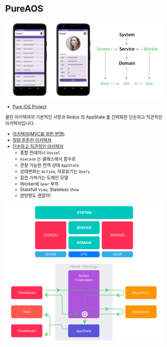 # PureAOS

![Architecture](asset-pure-android.jpg)

* [Pure iOS Project](https://github.com/kiroshin/PureIOS)

클린 아키텍처의 기본적인 사항과 Redux 의 AppState 를 간략화한 단순하고 직관적인 아키텍처입니다.

* [아키텍처(MVC를 위한 변명)](https://kiroshin.github.io/2024-07-15-architecture)
* [정말 튼튼한 아키텍처](https://kiroshin.github.io/2024-07-17-pure-simple)
* [단순하고 직관적인 아키텍처](https://kiroshin.github.io/2024-07-22-hello-pure)
  - 종합 컨테이너 `Vessel`
  - `Usecase` 는 클래스에서 함수로
  - 관찰 가능한 전역 상태 `AppState`
  - 상태변화는 `Action`, 자료읽기는 `Query`
  - 잠깐 거쳐가는 도메인 모델
  - Worker에 `Gear` 부착
  - Statefull `View`, Stateless `Show`
  - 양방향도 괜찮아!


<svg width="1600" height="589" viewBox="0 0 1600 589" fill="none" xmlns="http://www.w3.org/2000/svg">
<rect width="1600" height="589" fill="white"/>
<path d="M303 52C303 43.1634 310.163 36 319 36H1282C1290.84 36 1298 43.1634 1298 52V150C1298 158.837 1290.84 166 1282 166H319C310.163 166 303 158.837 303 150V52Z" fill="#00C7BE"/>
<path d="M744.057 94.8661C743.958 93.8635 743.531 93.0846 742.777 92.5295C742.023 91.9743 741 91.6967 739.707 91.6967C738.829 91.6967 738.087 91.821 737.482 92.0696C736.877 92.3099 736.413 92.6455 736.09 93.0763C735.775 93.5072 735.618 93.9961 735.618 94.543C735.601 94.9987 735.697 95.3964 735.904 95.7361C736.119 96.0759 736.413 96.37 736.786 96.6186C737.159 96.8589 737.59 97.0702 738.079 97.2525C738.568 97.4265 739.09 97.5756 739.645 97.6999L741.932 98.2468C743.042 98.4954 744.061 98.8268 744.989 99.2411C745.917 99.6554 746.721 100.165 747.401 100.77C748.08 101.375 748.606 102.087 748.979 102.908C749.36 103.728 749.555 104.668 749.563 105.729C749.555 107.287 749.157 108.637 748.37 109.781C747.591 110.916 746.464 111.799 744.989 112.428C743.523 113.05 741.754 113.36 739.682 113.36C737.627 113.36 735.837 113.046 734.313 112.416C732.796 111.786 731.612 110.854 730.758 109.619C729.913 108.376 729.47 106.839 729.428 105.008H734.636C734.694 105.862 734.938 106.574 735.369 107.146C735.808 107.709 736.393 108.136 737.122 108.426C737.859 108.708 738.692 108.849 739.62 108.849C740.531 108.849 741.323 108.716 741.994 108.451C742.673 108.186 743.2 107.817 743.572 107.345C743.945 106.873 744.132 106.33 744.132 105.717C744.132 105.145 743.962 104.664 743.622 104.275C743.291 103.885 742.802 103.554 742.155 103.281C741.517 103.007 740.734 102.759 739.806 102.535L737.035 101.839C734.889 101.317 733.194 100.501 731.951 99.3903C730.708 98.2799 730.091 96.7843 730.099 94.9034C730.091 93.3622 730.501 92.0157 731.33 90.864C732.167 89.7122 733.314 88.8132 734.773 88.1669C736.231 87.5206 737.888 87.1974 739.744 87.1974C741.633 87.1974 743.282 87.5206 744.691 88.1669C746.108 88.8132 747.21 89.7122 747.997 90.864C748.784 92.0157 749.19 93.3498 749.215 94.8661H744.057ZM751.692 87.5455H757.72L763.524 98.5078H763.773L769.577 87.5455H775.605L766.321 104.001V113H760.976V104.001L751.692 87.5455ZM792.353 94.8661C792.254 93.8635 791.827 93.0846 791.073 92.5295C790.319 91.9743 789.295 91.6967 788.003 91.6967C787.125 91.6967 786.383 91.821 785.778 92.0696C785.173 92.3099 784.709 92.6455 784.386 93.0763C784.071 93.5072 783.914 93.9961 783.914 94.543C783.897 94.9987 783.992 95.3964 784.2 95.7361C784.415 96.0759 784.709 96.37 785.082 96.6186C785.455 96.8589 785.886 97.0702 786.375 97.2525C786.864 97.4265 787.386 97.5756 787.941 97.6999L790.228 98.2468C791.338 98.4954 792.357 98.8268 793.285 99.2411C794.213 99.6554 795.017 100.165 795.696 100.77C796.376 101.375 796.902 102.087 797.275 102.908C797.656 103.728 797.851 104.668 797.859 105.729C797.851 107.287 797.453 108.637 796.666 109.781C795.887 110.916 794.76 111.799 793.285 112.428C791.819 113.05 790.05 113.36 787.978 113.36C785.923 113.36 784.133 113.046 782.609 112.416C781.092 111.786 779.907 110.854 779.054 109.619C778.209 108.376 777.766 106.839 777.724 105.008H782.932C782.99 105.862 783.234 106.574 783.665 107.146C784.104 107.709 784.688 108.136 785.418 108.426C786.155 108.708 786.988 108.849 787.916 108.849C788.827 108.849 789.619 108.716 790.29 108.451C790.969 108.186 791.495 107.817 791.868 107.345C792.241 106.873 792.428 106.33 792.428 105.717C792.428 105.145 792.258 104.664 791.918 104.275C791.587 103.885 791.098 103.554 790.451 103.281C789.813 103.007 789.03 102.759 788.102 102.535L785.331 101.839C783.185 101.317 781.49 100.501 780.247 99.3903C779.004 98.2799 778.387 96.7843 778.395 94.9034C778.387 93.3622 778.797 92.0157 779.626 90.864C780.463 89.7122 781.61 88.8132 783.069 88.1669C784.527 87.5206 786.184 87.1974 788.04 87.1974C789.929 87.1974 791.578 87.5206 792.987 88.1669C794.404 88.8132 795.506 89.7122 796.293 90.864C797.08 92.0157 797.486 93.3498 797.511 94.8661H792.353ZM800.51 91.9826V87.5455H821.415V91.9826H813.622V113H808.303V91.9826H800.51ZM824.858 113V87.5455H842.01V91.9826H830.24V98.0479H841.127V102.485H830.24V108.563H842.06V113H824.858ZM846.289 87.5455H852.926L859.936 104.648H860.234L867.244 87.5455H873.881V113H868.661V96.4322H868.449L861.862 112.876H858.307L851.72 96.37H851.509V113H846.289V87.5455Z" fill="white"/>
<path d="M642 205C642 196.163 649.163 189 658 189H943C951.837 189 959 196.163 959 205V303C959 311.837 951.837 319 943 319H658C649.163 319 642 311.837 642 303V205Z" fill="#00C7BE"/>
<path d="M741.826 247.866C741.726 246.864 741.299 246.085 740.545 245.529C739.791 244.974 738.768 244.697 737.475 244.697C736.597 244.697 735.856 244.821 735.251 245.07C734.646 245.31 734.182 245.645 733.859 246.076C733.544 246.507 733.386 246.996 733.386 247.543C733.37 247.999 733.465 248.396 733.672 248.736C733.888 249.076 734.182 249.37 734.555 249.619C734.928 249.859 735.358 250.07 735.847 250.252C736.336 250.426 736.858 250.576 737.413 250.7L739.7 251.247C740.811 251.495 741.83 251.827 742.758 252.241C743.686 252.655 744.49 253.165 745.169 253.77C745.848 254.375 746.375 255.087 746.748 255.908C747.129 256.728 747.323 257.668 747.332 258.729C747.323 260.287 746.926 261.637 746.138 262.781C745.36 263.916 744.233 264.799 742.758 265.428C741.291 266.05 739.522 266.36 737.451 266.36C735.396 266.36 733.606 266.046 732.081 265.416C730.565 264.786 729.38 263.854 728.527 262.619C727.681 261.376 727.238 259.839 727.197 258.008H732.404C732.462 258.862 732.707 259.574 733.138 260.146C733.577 260.709 734.161 261.136 734.89 261.426C735.628 261.708 736.46 261.849 737.388 261.849C738.3 261.849 739.091 261.716 739.762 261.451C740.442 261.186 740.968 260.817 741.341 260.345C741.714 259.873 741.9 259.33 741.9 258.717C741.9 258.145 741.73 257.664 741.391 257.275C741.059 256.885 740.57 256.554 739.924 256.281C739.286 256.007 738.503 255.759 737.575 255.535L734.803 254.839C732.657 254.317 730.963 253.501 729.72 252.39C728.477 251.28 727.86 249.784 727.868 247.903C727.86 246.362 728.27 245.016 729.098 243.864C729.935 242.712 731.083 241.813 732.541 241.167C734 240.521 735.657 240.197 737.513 240.197C739.402 240.197 741.051 240.521 742.46 241.167C743.876 241.813 744.978 242.712 745.766 243.864C746.553 245.016 746.959 246.35 746.984 247.866H741.826ZM750.952 266V240.545H768.104V244.983H756.333V251.048H767.221V255.485H756.333V261.563H768.153V266H750.952ZM772.382 266V240.545H782.425C784.347 240.545 785.988 240.889 787.347 241.577C788.714 242.257 789.754 243.222 790.466 244.473C791.187 245.716 791.548 247.178 791.548 248.86C791.548 250.551 791.183 252.005 790.454 253.223C789.725 254.433 788.668 255.361 787.285 256.007C785.909 256.653 784.244 256.977 782.288 256.977H775.564V252.651H781.418C782.446 252.651 783.299 252.51 783.979 252.229C784.658 251.947 785.163 251.524 785.495 250.961C785.835 250.397 786.004 249.697 786.004 248.86C786.004 248.015 785.835 247.303 785.495 246.723C785.163 246.143 784.654 245.703 783.966 245.405C783.287 245.099 782.429 244.945 781.393 244.945H777.764V266H772.382ZM786.129 254.416L792.455 266H786.514L780.324 254.416H786.129ZM799.266 240.545L805.418 259.885H805.655L811.819 240.545H817.785L809.01 266H802.075L793.288 240.545H799.266ZM826.231 240.545V266H820.849V240.545H826.231ZM853.118 249.457H847.674C847.574 248.753 847.371 248.127 847.065 247.58C846.758 247.025 846.365 246.553 845.884 246.163C845.404 245.774 844.848 245.476 844.219 245.268C843.597 245.061 842.922 244.958 842.193 244.958C840.875 244.958 839.728 245.285 838.75 245.94C837.772 246.586 837.014 247.531 836.475 248.773C835.937 250.008 835.668 251.508 835.668 253.273C835.668 255.087 835.937 256.612 836.475 257.847C837.022 259.081 837.785 260.013 838.762 260.643C839.74 261.273 840.871 261.588 842.155 261.588C842.876 261.588 843.543 261.492 844.157 261.302C844.778 261.111 845.329 260.834 845.81 260.469C846.29 260.096 846.688 259.645 847.003 259.114C847.326 258.584 847.55 257.979 847.674 257.3L853.118 257.325C852.977 258.493 852.625 259.62 852.061 260.705C851.506 261.782 850.756 262.748 849.812 263.601C848.875 264.446 847.757 265.118 846.456 265.615C845.163 266.104 843.701 266.348 842.068 266.348C839.798 266.348 837.768 265.834 835.978 264.807C834.197 263.779 832.788 262.292 831.752 260.345C830.725 258.398 830.211 256.04 830.211 253.273C830.211 250.497 830.733 248.135 831.777 246.188C832.821 244.241 834.238 242.758 836.028 241.739C837.818 240.711 839.831 240.197 842.068 240.197C843.543 240.197 844.911 240.405 846.17 240.819C847.438 241.233 848.561 241.838 849.538 242.634C850.516 243.421 851.311 244.386 851.925 245.529C852.546 246.673 852.944 247.982 853.118 249.457ZM856.977 266V240.545H874.129V244.983H862.359V251.048H873.247V255.485H862.359V261.563H874.179V266H856.977Z" fill="white"/>
<path d="M642 358C642 349.163 649.163 342 658 342H943C951.837 342 959 349.163 959 358V456C959 464.837 951.837 472 943 472H658C649.163 472 642 464.837 642 456V358Z" fill="#00C7BE"/>
<path d="M738.937 419H729.914V393.545H739.012C741.572 393.545 743.776 394.055 745.624 395.074C747.472 396.085 748.893 397.539 749.887 399.437C750.89 401.334 751.391 403.605 751.391 406.248C751.391 408.899 750.89 411.178 749.887 413.084C748.893 414.99 747.464 416.452 745.599 417.471C743.743 418.49 741.523 419 738.937 419ZM735.296 414.389H738.714C740.305 414.389 741.643 414.107 742.728 413.544C743.822 412.972 744.642 412.089 745.189 410.896C745.744 409.695 746.022 408.145 746.022 406.248C746.022 404.367 745.744 402.83 745.189 401.637C744.642 400.444 743.826 399.565 742.741 399.002C741.655 398.438 740.317 398.157 738.726 398.157H735.296V414.389ZM778.769 406.273C778.769 409.049 778.243 411.41 777.191 413.357C776.147 415.304 774.722 416.792 772.915 417.819C771.117 418.838 769.095 419.348 766.85 419.348C764.588 419.348 762.558 418.834 760.76 417.807C758.962 416.779 757.541 415.292 756.496 413.345C755.452 411.398 754.93 409.04 754.93 406.273C754.93 403.497 755.452 401.135 756.496 399.188C757.541 397.241 758.962 395.758 760.76 394.739C762.558 393.711 764.588 393.197 766.85 393.197C769.095 393.197 771.117 393.711 772.915 394.739C774.722 395.758 776.147 397.241 777.191 399.188C778.243 401.135 778.769 403.497 778.769 406.273ZM773.313 406.273C773.313 404.475 773.044 402.958 772.505 401.724C771.975 400.489 771.225 399.553 770.255 398.915C769.286 398.277 768.151 397.958 766.85 397.958C765.549 397.958 764.414 398.277 763.444 398.915C762.475 399.553 761.721 400.489 761.182 401.724C760.652 402.958 760.387 404.475 760.387 406.273C760.387 408.071 760.652 409.587 761.182 410.822C761.721 412.056 762.475 412.993 763.444 413.631C764.414 414.269 765.549 414.588 766.85 414.588C768.151 414.588 769.286 414.269 770.255 413.631C771.225 412.993 771.975 412.056 772.505 410.822C773.044 409.587 773.313 408.071 773.313 406.273ZM782.756 393.545H789.393L796.403 410.648H796.701L803.711 393.545H810.348V419H805.128V402.432H804.917L798.329 418.876H794.775L788.187 402.37H787.976V419H782.756V393.545ZM819.17 419H813.403L822.19 393.545H829.125L837.9 419H832.133L825.757 399.362H825.558L819.17 419ZM818.809 408.995H832.431V413.196H818.809V408.995ZM846.346 393.545V419H840.964V393.545H846.346ZM872.064 393.545V419H867.416L856.342 402.979H856.155V419H850.773V393.545H855.496L866.484 409.554H866.707V393.545H872.064Z" fill="white"/>
<path d="M303 206.168C303 197.331 310.163 190.168 319 190.168H604C612.837 190.168 620 197.331 620 206.168V456C620 464.837 612.837 472 604 472H319C310.163 472 303 464.837 303 456V206.168Z" fill="#FF2D55"/>
<path d="M409.823 322.909C409.674 321.65 409.069 320.672 408.009 319.976C406.948 319.28 405.647 318.932 404.106 318.932C402.979 318.932 401.993 319.114 401.148 319.479C400.311 319.843 399.656 320.345 399.184 320.983C398.72 321.621 398.488 322.346 398.488 323.158C398.488 323.837 398.65 324.421 398.973 324.91C399.304 325.391 399.727 325.793 400.24 326.116C400.754 326.431 401.293 326.692 401.856 326.899C402.42 327.098 402.937 327.259 403.41 327.384L405.995 328.08C406.658 328.254 407.395 328.494 408.207 328.8C409.028 329.107 409.811 329.525 410.556 330.056C411.31 330.578 411.932 331.249 412.421 332.069C412.91 332.89 413.154 333.896 413.154 335.089C413.154 336.465 412.794 337.708 412.073 338.818C411.36 339.928 410.316 340.811 408.941 341.466C407.574 342.12 405.912 342.447 403.957 342.447C402.134 342.447 400.555 342.153 399.221 341.565C397.895 340.977 396.851 340.156 396.089 339.104C395.335 338.052 394.908 336.83 394.809 335.437H397.991C398.074 336.399 398.397 337.194 398.96 337.824C399.532 338.445 400.253 338.909 401.123 339.216C402.001 339.514 402.946 339.663 403.957 339.663C405.133 339.663 406.19 339.473 407.126 339.092C408.062 338.702 408.804 338.164 409.351 337.476C409.898 336.78 410.171 335.968 410.171 335.04C410.171 334.195 409.935 333.507 409.463 332.977C408.99 332.446 408.369 332.015 407.598 331.684C406.828 331.353 405.995 331.062 405.1 330.814L401.968 329.919C399.979 329.347 398.405 328.531 397.245 327.471C396.085 326.41 395.505 325.022 395.505 323.307C395.505 321.882 395.89 320.639 396.661 319.578C397.44 318.509 398.484 317.681 399.793 317.092C401.11 316.496 402.581 316.197 404.205 316.197C405.846 316.197 407.304 316.492 408.58 317.08C409.856 317.66 410.867 318.455 411.613 319.466C412.367 320.477 412.765 321.625 412.806 322.909H409.823ZM438.705 324.5H435.623C435.44 323.613 435.121 322.835 434.666 322.163C434.218 321.492 433.671 320.929 433.025 320.473C432.387 320.009 431.678 319.661 430.9 319.429C430.121 319.197 429.309 319.081 428.464 319.081C426.922 319.081 425.526 319.47 424.275 320.249C423.032 321.028 422.042 322.176 421.304 323.692C420.575 325.208 420.211 327.069 420.211 329.273C420.211 331.477 420.575 333.337 421.304 334.853C422.042 336.37 423.032 337.517 424.275 338.296C425.526 339.075 426.922 339.464 428.464 339.464C429.309 339.464 430.121 339.348 430.9 339.116C431.678 338.884 432.387 338.541 433.025 338.085C433.671 337.621 434.218 337.053 434.666 336.382C435.121 335.703 435.44 334.924 435.623 334.045H438.705C438.473 335.346 438.05 336.511 437.437 337.538C436.824 338.565 436.062 339.44 435.15 340.161C434.239 340.873 433.216 341.416 432.08 341.789C430.953 342.162 429.748 342.348 428.464 342.348C426.293 342.348 424.362 341.818 422.672 340.757C420.981 339.696 419.651 338.188 418.682 336.233C417.712 334.277 417.228 331.957 417.228 329.273C417.228 326.588 417.712 324.268 418.682 322.312C419.651 320.357 420.981 318.849 422.672 317.788C424.362 316.728 426.293 316.197 428.464 316.197C429.748 316.197 430.953 316.384 432.08 316.757C433.216 317.13 434.239 317.676 435.15 318.397C436.062 319.11 436.824 319.98 437.437 321.007C438.05 322.027 438.473 323.191 438.705 324.5ZM443.686 342V316.545H452.287C454.275 316.545 455.908 316.885 457.184 317.565C458.46 318.236 459.404 319.16 460.018 320.336C460.631 321.513 460.937 322.851 460.937 324.351C460.937 325.851 460.631 327.181 460.018 328.341C459.404 329.501 458.464 330.412 457.196 331.075C455.928 331.73 454.309 332.057 452.336 332.057H445.376V329.273H452.237C453.596 329.273 454.69 329.074 455.518 328.676C456.355 328.278 456.96 327.715 457.333 326.986C457.714 326.248 457.905 325.37 457.905 324.351C457.905 323.332 457.714 322.441 457.333 321.679C456.952 320.916 456.343 320.328 455.506 319.914C454.669 319.491 453.563 319.28 452.187 319.28H446.768V342H443.686ZM455.667 330.565L461.932 342H458.352L452.187 330.565H455.667ZM466.074 342V316.545H481.436V319.28H469.156V327.881H480.64V330.615H469.156V339.266H481.635V342H466.074ZM486.992 342V316.545H502.354V319.28H490.074V327.881H501.558V330.615H490.074V339.266H502.553V342H486.992ZM528.094 316.545V342H525.111L511.24 322.014H510.992V342H507.91V316.545H510.892L524.813 336.581H525.062V316.545H528.094Z" fill="white"/>
<path d="M303 510.458C303 501.621 310.163 494.458 319 494.458H604C612.837 494.458 620 501.621 620 510.458V538C620 546.837 612.837 554 604 554H319C310.163 554 303 546.837 303 538V510.458Z" fill="#32ADE6"/>
<path d="M424.948 516.909C424.799 515.65 424.194 514.672 423.133 513.976C422.072 513.28 420.772 512.932 419.23 512.932C418.103 512.932 417.117 513.114 416.272 513.479C415.435 513.843 414.781 514.345 414.308 514.983C413.844 515.621 413.612 516.346 413.612 517.158C413.612 517.837 413.774 518.421 414.097 518.91C414.429 519.391 414.851 519.793 415.365 520.116C415.879 520.431 416.417 520.692 416.981 520.899C417.544 521.098 418.062 521.259 418.534 521.384L421.12 522.08C421.782 522.254 422.52 522.494 423.332 522.8C424.152 523.107 424.935 523.525 425.681 524.056C426.435 524.578 427.056 525.249 427.545 526.069C428.034 526.89 428.279 527.896 428.279 529.089C428.279 530.465 427.918 531.708 427.197 532.818C426.485 533.929 425.441 534.811 424.065 535.466C422.698 536.12 421.037 536.447 419.081 536.447C417.258 536.447 415.68 536.153 414.346 535.565C413.02 534.977 411.976 534.156 411.214 533.104C410.46 532.052 410.033 530.83 409.933 529.437H413.115C413.198 530.399 413.521 531.194 414.085 531.824C414.656 532.445 415.377 532.909 416.247 533.216C417.126 533.514 418.07 533.663 419.081 533.663C420.258 533.663 421.314 533.473 422.251 533.092C423.187 532.702 423.928 532.164 424.475 531.476C425.022 530.78 425.296 529.968 425.296 529.04C425.296 528.195 425.06 527.507 424.587 526.977C424.115 526.446 423.493 526.015 422.723 525.684C421.952 525.353 421.12 525.062 420.225 524.814L417.093 523.919C415.104 523.347 413.53 522.531 412.37 521.471C411.209 520.41 410.629 519.022 410.629 517.307C410.629 515.882 411.015 514.639 411.785 513.578C412.564 512.509 413.608 511.681 414.917 511.092C416.235 510.496 417.706 510.197 419.33 510.197C420.97 510.197 422.429 510.492 423.705 511.08C424.981 511.66 425.992 512.455 426.737 513.466C427.491 514.477 427.889 515.625 427.931 516.909H424.948ZM433.347 536V510.545H436.429V521.881H450.001V510.545H453.084V536H450.001V524.615H436.429V536H433.347ZM480.732 523.273C480.732 525.957 480.247 528.277 479.278 530.233C478.308 532.188 476.978 533.696 475.288 534.757C473.598 535.818 471.667 536.348 469.496 536.348C467.325 536.348 465.395 535.818 463.704 534.757C462.014 533.696 460.684 532.188 459.715 530.233C458.745 528.277 458.26 525.957 458.26 523.273C458.26 520.588 458.745 518.268 459.715 516.312C460.684 514.357 462.014 512.849 463.704 511.788C465.395 510.728 467.325 510.197 469.496 510.197C471.667 510.197 473.598 510.728 475.288 511.788C476.978 512.849 478.308 514.357 479.278 516.312C480.247 518.268 480.732 520.588 480.732 523.273ZM477.749 523.273C477.749 521.069 477.38 519.208 476.643 517.692C475.914 516.176 474.924 515.028 473.672 514.249C472.429 513.47 471.037 513.081 469.496 513.081C467.955 513.081 466.559 513.47 465.308 514.249C464.065 515.028 463.075 516.176 462.337 517.692C461.608 519.208 461.243 521.069 461.243 523.273C461.243 525.477 461.608 527.337 462.337 528.853C463.075 530.37 464.065 531.517 465.308 532.296C466.559 533.075 467.955 533.464 469.496 533.464C471.037 533.464 472.429 533.075 473.672 532.296C474.924 531.517 475.914 530.37 476.643 528.853C477.38 527.337 477.749 525.477 477.749 523.273ZM490.538 536L483.578 510.545H486.71L492.03 531.277H492.279L497.698 510.545H501.178L506.597 531.277H506.845L512.165 510.545H515.297L508.337 536H505.155L499.537 515.716H499.338L493.72 536H490.538Z" fill="white"/>
<path d="M642 510.458C642 501.621 649.163 494.458 658 494.458H943C951.837 494.458 959 501.621 959 510.458V538C959 546.837 951.837 554 943 554H658C649.163 554 642 546.837 642 538V510.458Z" fill="#007AFF"/>
<path d="M782.113 510.545H785.195V527.399C785.195 529.139 784.785 530.693 783.965 532.06C783.153 533.419 782.005 534.492 780.522 535.279C779.039 536.058 777.298 536.447 775.302 536.447C773.305 536.447 771.565 536.058 770.081 535.279C768.598 534.492 767.446 533.419 766.626 532.06C765.814 530.693 765.408 529.139 765.408 527.399V510.545H768.49V527.151C768.49 528.393 768.764 529.5 769.311 530.469C769.858 531.43 770.637 532.188 771.647 532.744C772.667 533.29 773.885 533.564 775.302 533.564C776.718 533.564 777.936 533.29 778.956 532.744C779.975 532.188 780.754 531.43 781.292 530.469C781.839 529.5 782.113 528.393 782.113 527.151V510.545ZM789.958 513.28V510.545H809.049V513.28H801.045V536H797.963V513.28H789.958ZM816.889 510.545V536H813.807V510.545H816.889ZM823.069 536V510.545H826.152V533.266H837.984V536H823.069Z" fill="white"/>
<path d="M981 510.458C981 501.621 988.163 494.458 997 494.458H1282C1290.84 494.458 1298 501.621 1298 510.458V538C1298 546.837 1290.84 554 1282 554H997C988.163 554 981 546.837 981 538V510.458Z" fill="#32ADE6"/>
<path d="M1114 518.5C1113.73 517.663 1113.36 516.913 1112.92 516.25C1112.48 515.579 1111.95 515.007 1111.34 514.535C1110.73 514.063 1110.05 513.702 1109.28 513.454C1108.5 513.205 1107.66 513.081 1106.74 513.081C1105.23 513.081 1103.86 513.47 1102.63 514.249C1101.39 515.028 1100.41 516.176 1099.68 517.692C1098.95 519.208 1098.59 521.069 1098.59 523.273C1098.59 525.477 1098.96 527.337 1099.69 528.853C1100.43 530.37 1101.43 531.517 1102.69 532.296C1103.95 533.075 1105.36 533.464 1106.94 533.464C1108.4 533.464 1109.68 533.154 1110.79 532.532C1111.91 531.903 1112.78 531.016 1113.4 529.873C1114.03 528.721 1114.35 527.366 1114.35 525.808L1115.29 526.007H1107.63V523.273H1117.33V526.007C1117.33 528.103 1116.88 529.926 1115.99 531.476C1115.1 533.025 1113.87 534.227 1112.31 535.08C1110.75 535.925 1108.96 536.348 1106.94 536.348C1104.69 536.348 1102.7 535.818 1101 534.757C1099.3 533.696 1097.97 532.188 1097.02 530.233C1096.08 528.277 1095.6 525.957 1095.6 523.273C1095.6 521.259 1095.87 519.449 1096.41 517.841C1096.96 516.225 1097.73 514.85 1098.72 513.715C1099.72 512.58 1100.89 511.71 1102.25 511.105C1103.61 510.5 1105.11 510.197 1106.74 510.197C1108.08 510.197 1109.33 510.4 1110.49 510.806C1111.66 511.204 1112.7 511.772 1113.61 512.509C1114.53 513.238 1115.3 514.113 1115.91 515.132C1116.53 516.143 1116.95 517.265 1117.18 518.5H1114ZM1122.61 536V510.545H1137.97V513.28H1125.69V521.881H1137.18V524.615H1125.69V533.266H1138.17V536H1122.61ZM1144.57 536H1141.34L1150.69 510.545H1153.87L1163.21 536H1159.98L1152.38 514.572H1152.18L1144.57 536ZM1145.76 526.057H1158.79V528.791H1145.76V526.057ZM1167.18 536V510.545H1175.78C1177.77 510.545 1179.4 510.885 1180.68 511.565C1181.95 512.236 1182.9 513.16 1183.51 514.336C1184.12 515.513 1184.43 516.851 1184.43 518.351C1184.43 519.851 1184.12 521.181 1183.51 522.341C1182.9 523.501 1181.96 524.412 1180.69 525.075C1179.42 525.73 1177.8 526.057 1175.83 526.057H1168.87V523.273H1175.73C1177.09 523.273 1178.18 523.074 1179.01 522.676C1179.85 522.278 1180.45 521.715 1180.83 520.986C1181.21 520.248 1181.4 519.37 1181.4 518.351C1181.4 517.332 1181.21 516.441 1180.83 515.679C1180.44 514.916 1179.84 514.328 1179 513.914C1178.16 513.491 1177.06 513.28 1175.68 513.28H1170.26V536H1167.18ZM1179.16 524.565L1185.42 536H1181.85L1175.68 524.565H1179.16Z" fill="white"/>
<path d="M981 206.168C981 197.331 988.163 190.168 997 190.168H1282C1290.84 190.168 1298 197.331 1298 206.168V456C1298 464.837 1290.84 472 1282 472H997C988.163 472 981 464.837 981 456V206.168Z" fill="#FF2D55"/>
<path d="M1074.1 342L1067.14 316.545H1070.27L1075.59 337.277H1075.84L1081.26 316.545H1084.74L1090.16 337.277H1090.41L1095.73 316.545H1098.86L1091.9 342H1088.72L1083.1 321.716H1082.9L1077.28 342H1074.1ZM1122.98 329.273C1122.98 331.957 1122.5 334.277 1121.53 336.233C1120.56 338.188 1119.23 339.696 1117.54 340.757C1115.85 341.818 1113.92 342.348 1111.74 342.348C1109.57 342.348 1107.64 341.818 1105.95 340.757C1104.26 339.696 1102.93 338.188 1101.96 336.233C1100.99 334.277 1100.51 331.957 1100.51 329.273C1100.51 326.588 1100.99 324.268 1101.96 322.312C1102.93 320.357 1104.26 318.849 1105.95 317.788C1107.64 316.728 1109.57 316.197 1111.74 316.197C1113.92 316.197 1115.85 316.728 1117.54 317.788C1119.23 318.849 1120.56 320.357 1121.53 322.312C1122.5 324.268 1122.98 326.588 1122.98 329.273ZM1120 329.273C1120 327.069 1119.63 325.208 1118.89 323.692C1118.16 322.176 1117.17 321.028 1115.92 320.249C1114.68 319.47 1113.29 319.081 1111.74 319.081C1110.2 319.081 1108.81 319.47 1107.56 320.249C1106.31 321.028 1105.32 322.176 1104.59 323.692C1103.86 325.208 1103.49 327.069 1103.49 329.273C1103.49 331.477 1103.86 333.337 1104.59 334.853C1105.32 336.37 1106.31 337.517 1107.56 338.296C1108.81 339.075 1110.2 339.464 1111.74 339.464C1113.29 339.464 1114.68 339.075 1115.92 338.296C1117.17 337.517 1118.16 336.37 1118.89 334.853C1119.63 333.337 1120 331.477 1120 329.273ZM1128.16 342V316.545H1136.76C1138.75 316.545 1140.38 316.885 1141.66 317.565C1142.94 318.236 1143.88 319.16 1144.49 320.336C1145.11 321.513 1145.41 322.851 1145.41 324.351C1145.41 325.851 1145.11 327.181 1144.49 328.341C1143.88 329.501 1142.94 330.412 1141.67 331.075C1140.41 331.73 1138.79 332.057 1136.81 332.057H1129.85V329.273H1136.71C1138.07 329.273 1139.17 329.074 1140 328.676C1140.83 328.278 1141.44 327.715 1141.81 326.986C1142.19 326.248 1142.38 325.37 1142.38 324.351C1142.38 323.332 1142.19 322.441 1141.81 321.679C1141.43 320.916 1140.82 320.328 1139.98 319.914C1139.15 319.491 1138.04 319.28 1136.66 319.28H1131.25V342H1128.16ZM1140.14 330.565L1146.41 342H1142.83L1136.66 330.565H1140.14ZM1150.55 342V316.545H1153.63V329.173H1153.93L1165.37 316.545H1169.39L1158.7 328.03L1169.39 342H1165.66L1156.81 330.168L1153.63 333.747V342H1150.55ZM1173.38 342V316.545H1188.74V319.28H1176.47V327.881H1187.95V330.615H1176.47V339.266H1188.94V342H1173.38ZM1194.3 342V316.545H1202.9C1204.89 316.545 1206.52 316.885 1207.8 317.565C1209.07 318.236 1210.02 319.16 1210.63 320.336C1211.25 321.513 1211.55 322.851 1211.55 324.351C1211.55 325.851 1211.25 327.181 1210.63 328.341C1210.02 329.501 1209.08 330.412 1207.81 331.075C1206.54 331.73 1204.92 332.057 1202.95 332.057H1195.99V329.273H1202.85C1204.21 329.273 1205.3 329.074 1206.13 328.676C1206.97 328.278 1207.57 327.715 1207.95 326.986C1208.33 326.248 1208.52 325.37 1208.52 324.351C1208.52 323.332 1208.33 322.441 1207.95 321.679C1207.57 320.916 1206.96 320.328 1206.12 319.914C1205.28 319.491 1204.18 319.28 1202.8 319.28H1197.38V342H1194.3ZM1206.28 330.565L1212.55 342H1208.97L1202.8 330.565H1206.28Z" fill="white"/>
</svg>

<svg width="1600" height="828" viewBox="0 0 1600 828" fill="none" xmlns="http://www.w3.org/2000/svg">
<rect width="1600" height="828" fill="white"/>
<path d="M507 41C507 32.1635 514.163 25 523 25H1074C1082.84 25 1090 32.1634 1090 41V787C1090 795.837 1082.84 803 1074 803H523C514.163 803 507 795.837 507 787V41Z" fill="#EBEDF0"/>
<path d="M658.445 37.5455L666.001 58.973H666.3L673.857 37.5455H677.088L667.742 63H664.56L655.213 37.5455H658.445ZM686.882 63.3977C685.043 63.3977 683.456 62.9917 682.122 62.1797C680.796 61.3594 679.773 60.2159 679.052 58.7493C678.339 57.2744 677.983 55.5592 677.983 53.6037C677.983 51.6482 678.339 49.9247 679.052 48.4332C679.773 46.9335 680.775 45.7652 682.06 44.9283C683.352 44.0831 684.86 43.6605 686.584 43.6605C687.578 43.6605 688.56 43.8262 689.53 44.1577C690.499 44.4891 691.381 45.0277 692.177 45.7734C692.972 46.5109 693.606 47.4886 694.079 48.7067C694.551 49.9247 694.787 51.4245 694.787 53.206V54.4489H680.071V51.9134H691.804C691.804 50.8362 691.589 49.875 691.158 49.0298C690.735 48.1847 690.13 47.5176 689.343 47.0288C688.564 46.5399 687.644 46.2955 686.584 46.2955C685.416 46.2955 684.405 46.5855 683.551 47.1655C682.706 47.7372 682.056 48.483 681.6 49.4027C681.144 50.3224 680.916 51.3085 680.916 52.3608V54.0511C680.916 55.4929 681.165 56.7151 681.662 57.7177C682.167 58.712 682.868 59.4702 683.762 59.9922C684.657 60.5059 685.697 60.7628 686.882 60.7628C687.653 60.7628 688.349 60.6551 688.97 60.4396C689.6 60.2159 690.143 59.8845 690.598 59.4453C691.054 58.9979 691.406 58.4427 691.655 57.7798L694.489 58.5753C694.19 59.5365 693.689 60.3816 692.985 61.1108C692.28 61.8317 691.41 62.3951 690.375 62.8011C689.339 63.1989 688.175 63.3977 686.882 63.3977ZM712.772 48.1847L710.137 48.9304C709.971 48.4912 709.727 48.0645 709.403 47.6502C709.089 47.2276 708.658 46.8796 708.111 46.6062C707.564 46.3327 706.864 46.196 706.01 46.196C704.842 46.196 703.868 46.4653 703.09 47.0039C702.319 47.5342 701.934 48.2095 701.934 49.0298C701.934 49.759 702.199 50.3349 702.729 50.7575C703.259 51.18 704.088 51.5322 705.215 51.8139L708.049 52.5099C709.756 52.9242 711.028 53.5581 711.864 54.4116C712.701 55.2567 713.12 56.3464 713.12 57.6804C713.12 58.7741 712.805 59.7519 712.175 60.6136C711.554 61.4754 710.684 62.1548 709.565 62.652C708.446 63.1491 707.146 63.3977 705.662 63.3977C703.715 63.3977 702.104 62.9751 700.827 62.13C699.551 61.2848 698.744 60.0502 698.404 58.4261L701.188 57.7301C701.453 58.7576 701.954 59.5282 702.692 60.0419C703.438 60.5556 704.411 60.8125 705.613 60.8125C706.98 60.8125 708.065 60.5225 708.869 59.9425C709.681 59.3542 710.087 58.6499 710.087 57.8295C710.087 57.1667 709.855 56.6115 709.391 56.1641C708.927 55.7083 708.214 55.3686 707.253 55.1449L704.071 54.3991C702.323 53.9848 701.039 53.3427 700.218 52.4727C699.406 51.5943 699 50.4964 699 49.179C699 48.1018 699.303 47.1489 699.908 46.3203C700.521 45.4917 701.354 44.8413 702.406 44.369C703.467 43.8967 704.668 43.6605 706.01 43.6605C707.9 43.6605 709.383 44.0748 710.46 44.9034C711.545 45.732 712.316 46.8258 712.772 48.1847ZM731.058 48.1847L728.423 48.9304C728.257 48.4912 728.013 48.0645 727.69 47.6502C727.375 47.2276 726.944 46.8796 726.397 46.6062C725.85 46.3327 725.15 46.196 724.296 46.196C723.128 46.196 722.155 46.4653 721.376 47.0039C720.605 47.5342 720.22 48.2095 720.22 49.0298C720.22 49.759 720.485 50.3349 721.015 50.7575C721.546 51.18 722.374 51.5322 723.501 51.8139L726.335 52.5099C728.042 52.9242 729.314 53.5581 730.151 54.4116C730.987 55.2567 731.406 56.3464 731.406 57.6804C731.406 58.7741 731.091 59.7519 730.461 60.6136C729.84 61.4754 728.97 62.1548 727.851 62.652C726.733 63.1491 725.432 63.3977 723.948 63.3977C722.001 63.3977 720.39 62.9751 719.114 62.13C717.838 61.2848 717.03 60.0502 716.69 58.4261L719.474 57.7301C719.739 58.7576 720.241 59.5282 720.978 60.0419C721.724 60.5556 722.697 60.8125 723.899 60.8125C725.266 60.8125 726.351 60.5225 727.155 59.9425C727.967 59.3542 728.373 58.6499 728.373 57.8295C728.373 57.1667 728.141 56.6115 727.677 56.1641C727.213 55.7083 726.501 55.3686 725.539 55.1449L722.358 54.3991C720.609 53.9848 719.325 53.3427 718.505 52.4727C717.693 51.5943 717.287 50.4964 717.287 49.179C717.287 48.1018 717.589 47.1489 718.194 46.3203C718.807 45.4917 719.64 44.8413 720.692 44.369C721.753 43.8967 722.954 43.6605 724.296 43.6605C726.186 43.6605 727.669 44.0748 728.746 44.9034C729.832 45.732 730.602 46.8258 731.058 48.1847ZM743.826 63.3977C741.986 63.3977 740.399 62.9917 739.065 62.1797C737.739 61.3594 736.716 60.2159 735.995 58.7493C735.283 57.2744 734.926 55.5592 734.926 53.6037C734.926 51.6482 735.283 49.9247 735.995 48.4332C736.716 46.9335 737.719 45.7652 739.003 44.9283C740.296 44.0831 741.804 43.6605 743.527 43.6605C744.522 43.6605 745.503 43.8262 746.473 44.1577C747.442 44.4891 748.325 45.0277 749.12 45.7734C749.916 46.5109 750.55 47.4886 751.022 48.7067C751.494 49.9247 751.73 51.4245 751.73 53.206V54.4489H737.014V51.9134H748.747C748.747 50.8362 748.532 49.875 748.101 49.0298C747.679 48.1847 747.074 47.5176 746.286 47.0288C745.508 46.5399 744.588 46.2955 743.527 46.2955C742.359 46.2955 741.348 46.5855 740.495 47.1655C739.649 47.7372 738.999 48.483 738.543 49.4027C738.087 50.3224 737.86 51.3085 737.86 52.3608V54.0511C737.86 55.4929 738.108 56.7151 738.605 57.7177C739.111 58.712 739.811 59.4702 740.706 59.9922C741.601 60.5059 742.641 60.7628 743.826 60.7628C744.596 60.7628 745.292 60.6551 745.914 60.4396C746.543 60.2159 747.086 59.8845 747.542 59.4453C747.998 58.9979 748.35 58.4427 748.598 57.7798L751.432 58.5753C751.134 59.5365 750.632 60.3816 749.928 61.1108C749.224 61.8317 748.354 62.3951 747.318 62.8011C746.282 63.1989 745.118 63.3977 743.826 63.3977ZM759.126 37.5455V63H756.192V37.5455H759.126ZM775.187 51.6648V49.6761L791.195 41.5227V44.7045L778.916 50.6207L779.015 50.4219V50.919L778.916 50.7202L791.195 56.6364V59.8182L775.187 51.6648ZM811.731 43.9091C811.582 42.6496 810.977 41.6719 809.917 40.9759C808.856 40.2798 807.555 39.9318 806.014 39.9318C804.887 39.9318 803.901 40.1141 803.056 40.4787C802.219 40.8433 801.564 41.3446 801.092 41.9826C800.628 42.6206 800.396 43.3456 800.396 44.1577C800.396 44.8371 800.558 45.4213 800.881 45.9102C801.212 46.3907 801.635 46.7926 802.148 47.1158C802.662 47.4306 803.201 47.6916 803.764 47.8988C804.328 48.0977 804.846 48.2592 805.318 48.3835L807.903 49.0795C808.566 49.2535 809.303 49.4938 810.115 49.8004C810.936 50.107 811.719 50.5254 812.465 51.0558C813.219 51.5778 813.84 52.2489 814.329 53.0692C814.818 53.8896 815.062 54.8963 815.062 56.0895C815.062 57.465 814.702 58.7079 813.981 59.8182C813.268 60.9285 812.224 61.811 810.849 62.4656C809.482 63.1201 807.82 63.4474 805.865 63.4474C804.042 63.4474 802.463 63.1533 801.129 62.565C799.804 61.9767 798.76 61.1564 797.997 60.104C797.243 59.0517 796.816 57.8295 796.717 56.4375H799.899C799.982 57.3987 800.305 58.1941 800.868 58.8239C801.44 59.4453 802.161 59.9093 803.031 60.2159C803.909 60.5142 804.854 60.6634 805.865 60.6634C807.041 60.6634 808.098 60.4728 809.034 60.0916C809.97 59.7022 810.712 59.1636 811.259 58.4758C811.806 57.7798 812.079 56.9678 812.079 56.0398C812.079 55.1946 811.843 54.5069 811.371 53.9766C810.898 53.4463 810.277 53.0154 809.506 52.6839C808.736 52.3525 807.903 52.0625 807.008 51.8139L803.876 50.919C801.887 50.3473 800.313 49.5311 799.153 48.4705C797.993 47.4099 797.413 46.022 797.413 44.3068C797.413 42.8816 797.798 41.6387 798.569 40.5781C799.348 39.5092 800.392 38.6806 801.701 38.0923C803.019 37.4957 804.489 37.1974 806.113 37.1974C807.754 37.1974 809.212 37.4916 810.488 38.0799C811.764 38.6599 812.775 39.4554 813.521 40.4663C814.275 41.4772 814.673 42.6248 814.714 43.9091H811.731ZM827.737 63.3977C825.897 63.3977 824.31 62.9917 822.976 62.1797C821.651 61.3594 820.627 60.2159 819.906 58.7493C819.194 57.2744 818.838 55.5592 818.838 53.6037C818.838 51.6482 819.194 49.9247 819.906 48.4332C820.627 46.9335 821.63 45.7652 822.914 44.9283C824.207 44.0831 825.715 43.6605 827.438 43.6605C828.433 43.6605 829.415 43.8262 830.384 44.1577C831.353 44.4891 832.236 45.0277 833.031 45.7734C833.827 46.5109 834.461 47.4886 834.933 48.7067C835.405 49.9247 835.641 51.4245 835.641 53.206V54.4489H820.926V51.9134H832.659C832.659 50.8362 832.443 49.875 832.012 49.0298C831.59 48.1847 830.985 47.5176 830.198 47.0288C829.419 46.5399 828.499 46.2955 827.438 46.2955C826.27 46.2955 825.259 46.5855 824.406 47.1655C823.561 47.7372 822.91 48.483 822.454 49.4027C821.999 50.3224 821.771 51.3085 821.771 52.3608V54.0511C821.771 55.4929 822.019 56.7151 822.516 57.7177C823.022 58.712 823.722 59.4702 824.617 59.9922C825.512 60.5059 826.552 60.7628 827.737 60.7628C828.507 60.7628 829.203 60.6551 829.825 60.4396C830.454 60.2159 830.997 59.8845 831.453 59.4453C831.909 58.9979 832.261 58.4427 832.509 57.7798L835.343 58.5753C835.045 59.5365 834.544 60.3816 833.839 61.1108C833.135 61.8317 832.265 62.3951 831.229 62.8011C830.193 63.1989 829.029 63.3977 827.737 63.3977ZM840.103 63V43.9091H842.937V46.7926H843.136C843.484 45.848 844.114 45.0816 845.025 44.4933C845.937 43.9049 846.964 43.6108 848.108 43.6108C848.323 43.6108 848.592 43.6149 848.916 43.6232C849.239 43.6315 849.483 43.6439 849.649 43.6605V46.6435C849.55 46.6186 849.322 46.5813 848.965 46.5316C848.617 46.4736 848.249 46.4446 847.859 46.4446C846.931 46.4446 846.103 46.6393 845.373 47.0288C844.652 47.4099 844.081 47.9402 843.658 48.6197C843.244 49.2908 843.037 50.0573 843.037 50.919V63H840.103ZM869.318 43.9091L862.258 63H859.275L852.216 43.9091H855.397L860.667 59.1222H860.866L866.136 43.9091H869.318ZM873.189 63V43.9091H876.123V63H873.189ZM874.681 40.7273C874.109 40.7273 873.616 40.5326 873.202 40.1431C872.796 39.7537 872.593 39.2855 872.593 38.7386C872.593 38.1918 872.796 37.7236 873.202 37.3342C873.616 36.9447 874.109 36.75 874.681 36.75C875.253 36.75 875.742 36.9447 876.148 37.3342C876.562 37.7236 876.769 38.1918 876.769 38.7386C876.769 39.2855 876.562 39.7537 876.148 40.1431C875.742 40.5326 875.253 40.7273 874.681 40.7273ZM884.428 51.5156V63H881.495V43.9091H884.329V46.892H884.577C885.025 45.9226 885.704 45.1437 886.616 44.5554C887.527 43.9588 888.704 43.6605 890.146 43.6605C891.438 43.6605 892.569 43.9257 893.539 44.456C894.508 44.978 895.262 45.7734 895.801 46.8423C896.339 47.9029 896.609 49.2453 896.609 50.8693V63H893.675V51.0682C893.675 49.5684 893.286 48.4001 892.507 47.5632C891.728 46.718 890.659 46.2955 889.3 46.2955C888.364 46.2955 887.527 46.4985 886.79 46.9045C886.061 47.3105 885.485 47.9029 885.062 48.6818C884.64 49.4607 884.428 50.4053 884.428 51.5156ZM909.675 70.5568C908.258 70.5568 907.04 70.3745 906.021 70.0099C905.001 69.6536 904.152 69.1813 903.473 68.593C902.801 68.013 902.267 67.3916 901.869 66.7287L904.206 65.0881C904.471 65.4361 904.807 65.8338 905.213 66.2812C905.619 66.737 906.174 67.1306 906.878 67.462C907.591 67.8017 908.523 67.9716 909.675 67.9716C911.216 67.9716 912.488 67.5987 913.49 66.853C914.493 66.1072 914.994 64.9389 914.994 63.348V59.4702H914.746C914.53 59.8182 914.224 60.2491 913.826 60.7628C913.437 61.2682 912.873 61.7198 912.136 62.1175C911.406 62.507 910.42 62.7017 909.178 62.7017C907.636 62.7017 906.253 62.3371 905.026 61.608C903.808 60.8788 902.843 59.8182 902.13 58.4261C901.426 57.0341 901.074 55.3437 901.074 53.3551C901.074 51.3996 901.418 49.6968 902.105 48.2468C902.793 46.7885 903.75 45.6616 904.977 44.8661C906.203 44.0624 907.62 43.6605 909.227 43.6605C910.47 43.6605 911.456 43.8677 912.185 44.282C912.923 44.688 913.486 45.152 913.876 45.674C914.273 46.1877 914.58 46.6103 914.795 46.9418H915.094V43.9091H917.928V63.5469C917.928 65.1875 917.555 66.5215 916.809 67.549C916.071 68.5848 915.077 69.3429 913.826 69.8235C912.583 70.3124 911.199 70.5568 909.675 70.5568ZM909.575 60.0668C910.752 60.0668 911.746 59.7975 912.558 59.2589C913.37 58.7203 913.988 57.9455 914.41 56.9347C914.833 55.9238 915.044 54.714 915.044 53.3054C915.044 51.9299 914.837 50.716 914.423 49.6637C914.008 48.6114 913.395 47.7869 912.583 47.1903C911.771 46.5937 910.768 46.2955 909.575 46.2955C908.332 46.2955 907.297 46.6103 906.468 47.2401C905.648 47.8698 905.03 48.715 904.616 49.7756C904.21 50.8362 904.007 52.0128 904.007 53.3054C904.007 54.6312 904.214 55.8036 904.629 56.8228C905.051 57.8337 905.673 58.6291 906.493 59.2092C907.321 59.7809 908.349 60.0668 909.575 60.0668ZM940.151 54.0511L924.142 62.2045V59.0227L936.422 53.1065L936.322 53.3054V52.8082L936.422 53.0071L924.142 47.0909V43.9091L940.151 52.0625V54.0511Z" fill="#999999"/>
<path d="M640 105C640 96.1634 647.163 89 656 89H941C949.837 89 957 96.1634 957 105V560C957 568.837 949.837 576 941 576H656C647.163 576 640 568.837 640 560V105Z" fill="#AF52DE"/>
<path d="M750.336 157.322H747.104L756.451 131.867H759.633L768.979 157.322H765.748L758.141 135.894H757.942L750.336 157.322ZM751.529 147.379H764.555V150.113H751.529V147.379ZM780.302 157.72C778.512 157.72 776.971 157.297 775.679 156.452C774.386 155.607 773.392 154.442 772.696 152.959C772 151.476 771.652 149.782 771.652 147.876C771.652 145.937 772.008 144.226 772.72 142.743C773.441 141.251 774.444 140.087 775.728 139.25C777.021 138.405 778.529 137.982 780.252 137.982C781.595 137.982 782.805 138.231 783.882 138.728C784.959 139.225 785.841 139.921 786.529 140.816C787.217 141.711 787.644 142.755 787.809 143.948H784.876C784.652 143.078 784.155 142.308 783.385 141.636C782.622 140.957 781.595 140.617 780.302 140.617C779.159 140.617 778.156 140.916 777.294 141.512C776.441 142.1 775.774 142.933 775.293 144.01C774.821 145.079 774.585 146.335 774.585 147.776C774.585 149.251 774.817 150.536 775.281 151.629C775.753 152.723 776.416 153.572 777.269 154.177C778.131 154.782 779.142 155.085 780.302 155.085C781.064 155.085 781.756 154.952 782.378 154.687C782.999 154.422 783.525 154.041 783.956 153.543C784.387 153.046 784.694 152.45 784.876 151.754H787.809C787.644 152.88 787.233 153.896 786.579 154.799C785.932 155.694 785.075 156.406 784.006 156.936C782.945 157.458 781.711 157.72 780.302 157.72ZM800.4 138.231V140.717H790.506V138.231H800.4ZM793.39 133.657H796.323V151.853C796.323 152.682 796.443 153.303 796.684 153.717C796.932 154.123 797.247 154.397 797.628 154.538C798.018 154.67 798.428 154.737 798.859 154.737C799.182 154.737 799.447 154.72 799.654 154.687C799.861 154.645 800.027 154.612 800.151 154.587L800.748 157.222C800.549 157.297 800.271 157.371 799.915 157.446C799.559 157.529 799.107 157.57 798.56 157.57C797.732 157.57 796.92 157.392 796.124 157.036C795.337 156.68 794.682 156.137 794.16 155.408C793.647 154.679 793.39 153.759 793.39 152.648V133.657ZM804.812 157.322V138.231H807.745V157.322H804.812ZM806.304 135.049C805.732 135.049 805.239 134.854 804.825 134.465C804.419 134.075 804.216 133.607 804.216 133.06C804.216 132.514 804.419 132.045 804.825 131.656C805.239 131.266 805.732 131.072 806.304 131.072C806.875 131.072 807.364 131.266 807.77 131.656C808.184 132.045 808.392 132.514 808.392 133.06C808.392 133.607 808.184 134.075 807.77 134.465C807.364 134.854 806.875 135.049 806.304 135.049ZM820.873 157.72C819.15 157.72 817.638 157.309 816.337 156.489C815.044 155.669 814.033 154.521 813.304 153.046C812.583 151.571 812.223 149.848 812.223 147.876C812.223 145.887 812.583 144.151 813.304 142.668C814.033 141.185 815.044 140.033 816.337 139.213C817.638 138.392 819.15 137.982 820.873 137.982C822.597 137.982 824.105 138.392 825.398 139.213C826.698 140.033 827.709 141.185 828.43 142.668C829.159 144.151 829.524 145.887 829.524 147.876C829.524 149.848 829.159 151.571 828.43 153.046C827.709 154.521 826.698 155.669 825.398 156.489C824.105 157.309 822.597 157.72 820.873 157.72ZM820.873 155.085C822.183 155.085 823.26 154.749 824.105 154.078C824.95 153.407 825.576 152.524 825.982 151.43C826.388 150.337 826.591 149.152 826.591 147.876C826.591 146.6 826.388 145.411 825.982 144.309C825.576 143.207 824.95 142.316 824.105 141.636C823.26 140.957 822.183 140.617 820.873 140.617C819.564 140.617 818.487 140.957 817.642 141.636C816.797 142.316 816.171 143.207 815.765 144.309C815.359 145.411 815.156 146.6 815.156 147.876C815.156 149.152 815.359 150.337 815.765 151.43C816.171 152.524 816.797 153.407 817.642 154.078C818.487 154.749 819.564 155.085 820.873 155.085ZM836.935 145.837V157.322H834.002V138.231H836.835V141.214H837.084C837.531 140.244 838.211 139.465 839.122 138.877C840.034 138.281 841.21 137.982 842.652 137.982C843.945 137.982 845.076 138.247 846.045 138.778C847.015 139.3 847.769 140.095 848.307 141.164C848.846 142.225 849.115 143.567 849.115 145.191V157.322H846.182V145.39C846.182 143.89 845.793 142.722 845.014 141.885C844.235 141.04 843.166 140.617 841.807 140.617C840.871 140.617 840.034 140.82 839.296 141.226C838.567 141.632 837.991 142.225 837.569 143.004C837.146 143.782 836.935 144.727 836.935 145.837ZM708.194 187.987V185.998L724.202 177.845V181.026L711.923 186.943L712.022 186.744V187.241L711.923 187.042L724.202 192.958V196.14L708.194 187.987ZM747.522 173.867H750.605V190.721C750.605 192.461 750.195 194.015 749.374 195.382C748.562 196.741 747.415 197.814 745.931 198.601C744.448 199.38 742.708 199.769 740.711 199.769C738.714 199.769 736.974 199.38 735.491 198.601C734.008 197.814 732.856 196.741 732.036 195.382C731.224 194.015 730.818 192.461 730.818 190.721V173.867H733.9V190.472C733.9 191.715 734.174 192.821 734.72 193.791C735.267 194.752 736.046 195.51 737.057 196.065C738.076 196.612 739.294 196.886 740.711 196.886C742.128 196.886 743.346 196.612 744.365 196.065C745.385 195.51 746.163 194.752 746.702 193.791C747.249 192.821 747.522 191.715 747.522 190.472V173.867ZM769.885 184.506L767.25 185.252C767.084 184.813 766.84 184.386 766.517 183.972C766.202 183.549 765.771 183.201 765.224 182.928C764.677 182.655 763.977 182.518 763.124 182.518C761.955 182.518 760.982 182.787 760.203 183.326C759.432 183.856 759.047 184.531 759.047 185.352C759.047 186.081 759.312 186.657 759.843 187.079C760.373 187.502 761.201 187.854 762.328 188.136L765.162 188.832C766.869 189.246 768.141 189.88 768.978 190.733C769.815 191.579 770.233 192.668 770.233 194.002C770.233 195.096 769.918 196.074 769.289 196.935C768.667 197.797 767.797 198.477 766.678 198.974C765.56 199.471 764.259 199.719 762.776 199.719C760.829 199.719 759.217 199.297 757.941 198.452C756.665 197.607 755.857 196.372 755.517 194.748L758.301 194.052C758.566 195.079 759.068 195.85 759.805 196.364C760.551 196.877 761.525 197.134 762.726 197.134C764.093 197.134 765.179 196.844 765.982 196.264C766.794 195.676 767.2 194.972 767.2 194.151C767.2 193.488 766.968 192.933 766.504 192.486C766.04 192.03 765.328 191.69 764.367 191.467L761.185 190.721C759.436 190.307 758.152 189.664 757.332 188.794C756.52 187.916 756.114 186.818 756.114 185.501C756.114 184.424 756.416 183.471 757.021 182.642C757.634 181.813 758.467 181.163 759.519 180.691C760.58 180.218 761.781 179.982 763.124 179.982C765.013 179.982 766.496 180.397 767.573 181.225C768.659 182.054 769.429 183.148 769.885 184.506ZM782.653 199.719C780.813 199.719 779.227 199.313 777.892 198.501C776.567 197.681 775.543 196.538 774.823 195.071C774.11 193.596 773.754 191.881 773.754 189.925C773.754 187.97 774.11 186.246 774.823 184.755C775.543 183.255 776.546 182.087 777.83 181.25C779.123 180.405 780.631 179.982 782.354 179.982C783.349 179.982 784.331 180.148 785.3 180.479C786.27 180.811 787.152 181.349 787.948 182.095C788.743 182.833 789.377 183.81 789.849 185.028C790.321 186.246 790.558 187.746 790.558 189.528V190.771H775.842V188.235H787.575C787.575 187.158 787.359 186.197 786.928 185.352C786.506 184.506 785.901 183.839 785.114 183.351C784.335 182.862 783.415 182.617 782.354 182.617C781.186 182.617 780.175 182.907 779.322 183.487C778.477 184.059 777.826 184.805 777.37 185.724C776.915 186.644 776.687 187.63 776.687 188.683V190.373C776.687 191.815 776.935 193.037 777.433 194.039C777.938 195.034 778.638 195.792 779.533 196.314C780.428 196.828 781.468 197.085 782.653 197.085C783.423 197.085 784.119 196.977 784.741 196.761C785.371 196.538 785.913 196.206 786.369 195.767C786.825 195.32 787.177 194.764 787.426 194.102L790.259 194.897C789.961 195.858 789.46 196.703 788.755 197.433C788.051 198.153 787.181 198.717 786.145 199.123C785.11 199.521 783.945 199.719 782.653 199.719ZM802.775 199.719C800.986 199.719 799.444 199.297 798.152 198.452C796.859 197.607 795.865 196.442 795.169 194.959C794.473 193.476 794.125 191.782 794.125 189.876C794.125 187.937 794.481 186.226 795.194 184.743C795.915 183.251 796.917 182.087 798.201 181.25C799.494 180.405 801.002 179.982 802.726 179.982C804.068 179.982 805.278 180.231 806.355 180.728C807.432 181.225 808.314 181.921 809.002 182.816C809.69 183.711 810.117 184.755 810.282 185.948H807.349C807.125 185.078 806.628 184.308 805.858 183.636C805.095 182.957 804.068 182.617 802.775 182.617C801.632 182.617 800.629 182.916 799.767 183.512C798.914 184.1 798.247 184.933 797.766 186.01C797.294 187.079 797.058 188.335 797.058 189.776C797.058 191.251 797.29 192.536 797.754 193.629C798.226 194.723 798.889 195.572 799.743 196.177C800.604 196.782 801.615 197.085 802.775 197.085C803.538 197.085 804.229 196.952 804.851 196.687C805.472 196.422 805.999 196.041 806.429 195.543C806.86 195.046 807.167 194.45 807.349 193.754H810.282C810.117 194.88 809.707 195.896 809.052 196.799C808.406 197.694 807.548 198.406 806.479 198.936C805.419 199.458 804.184 199.719 802.775 199.719ZM820.188 199.769C818.979 199.769 817.881 199.541 816.895 199.086C815.909 198.622 815.126 197.955 814.546 197.085C813.966 196.206 813.676 195.146 813.676 193.903C813.676 192.809 813.891 191.922 814.322 191.243C814.753 190.555 815.329 190.017 816.049 189.627C816.77 189.238 817.566 188.948 818.436 188.757C819.314 188.558 820.197 188.401 821.083 188.285C822.243 188.136 823.184 188.024 823.905 187.949C824.634 187.866 825.164 187.73 825.495 187.539C825.835 187.349 826.005 187.017 826.005 186.545V186.445C826.005 185.219 825.669 184.266 824.998 183.587C824.335 182.907 823.329 182.568 821.978 182.568C820.578 182.568 819.48 182.874 818.684 183.487C817.889 184.1 817.33 184.755 817.006 185.451L814.222 184.457C814.72 183.297 815.382 182.394 816.211 181.747C817.048 181.093 817.959 180.637 818.945 180.38C819.94 180.115 820.917 179.982 821.879 179.982C822.492 179.982 823.196 180.057 823.992 180.206C824.795 180.347 825.57 180.641 826.316 181.088C827.07 181.536 827.695 182.211 828.193 183.114C828.69 184.018 828.938 185.227 828.938 186.744V199.322H826.005V196.737H825.856C825.657 197.151 825.326 197.594 824.862 198.066C824.398 198.539 823.78 198.941 823.01 199.272C822.239 199.603 821.299 199.769 820.188 199.769ZM820.636 197.134C821.796 197.134 822.774 196.906 823.569 196.451C824.373 195.995 824.978 195.407 825.384 194.686C825.798 193.965 826.005 193.207 826.005 192.411V189.727C825.881 189.876 825.607 190.012 825.185 190.137C824.77 190.253 824.29 190.356 823.743 190.447C823.204 190.53 822.678 190.605 822.165 190.671C821.659 190.729 821.249 190.779 820.934 190.82C820.172 190.92 819.459 191.081 818.796 191.305C818.142 191.521 817.611 191.848 817.205 192.287C816.808 192.718 816.609 193.306 816.609 194.052C816.609 195.071 816.986 195.842 817.74 196.364C818.502 196.877 819.467 197.134 820.636 197.134ZM847.815 184.506L845.18 185.252C845.014 184.813 844.77 184.386 844.447 183.972C844.132 183.549 843.701 183.201 843.154 182.928C842.607 182.655 841.907 182.518 841.053 182.518C839.885 182.518 838.912 182.787 838.133 183.326C837.362 183.856 836.977 184.531 836.977 185.352C836.977 186.081 837.242 186.657 837.772 187.079C838.302 187.502 839.131 187.854 840.258 188.136L843.092 188.832C844.799 189.246 846.071 189.88 846.907 190.733C847.744 191.579 848.163 192.668 848.163 194.002C848.163 195.096 847.848 196.074 847.218 196.935C846.597 197.797 845.727 198.477 844.608 198.974C843.49 199.471 842.189 199.719 840.705 199.719C838.758 199.719 837.147 199.297 835.871 198.452C834.595 197.607 833.787 196.372 833.447 194.748L836.231 194.052C836.496 195.079 836.997 195.85 837.735 196.364C838.481 196.877 839.454 197.134 840.656 197.134C842.023 197.134 843.108 196.844 843.912 196.264C844.724 195.676 845.13 194.972 845.13 194.151C845.13 193.488 844.898 192.933 844.434 192.486C843.97 192.03 843.258 191.69 842.296 191.467L839.115 190.721C837.366 190.307 836.082 189.664 835.262 188.794C834.45 187.916 834.043 186.818 834.043 185.501C834.043 184.424 834.346 183.471 834.951 182.642C835.564 181.813 836.397 181.163 837.449 180.691C838.51 180.218 839.711 179.982 841.053 179.982C842.943 179.982 844.426 180.397 845.503 181.225C846.588 182.054 847.359 183.148 847.815 184.506ZM860.582 199.719C858.743 199.719 857.156 199.313 855.822 198.501C854.496 197.681 853.473 196.538 852.752 195.071C852.04 193.596 851.683 191.881 851.683 189.925C851.683 187.97 852.04 186.246 852.752 184.755C853.473 183.255 854.476 182.087 855.76 181.25C857.053 180.405 858.561 179.982 860.284 179.982C861.278 179.982 862.26 180.148 863.23 180.479C864.199 180.811 865.082 181.349 865.877 182.095C866.673 182.833 867.307 183.81 867.779 185.028C868.251 186.246 868.487 187.746 868.487 189.528V190.771H853.771V188.235H865.504C865.504 187.158 865.289 186.197 864.858 185.352C864.435 184.506 863.831 183.839 863.043 183.351C862.265 182.862 861.345 182.617 860.284 182.617C859.116 182.617 858.105 182.907 857.251 183.487C856.406 184.059 855.756 184.805 855.3 185.724C854.844 186.644 854.617 187.63 854.617 188.683V190.373C854.617 191.815 854.865 193.037 855.362 194.039C855.868 195.034 856.568 195.792 857.463 196.314C858.358 196.828 859.398 197.085 860.582 197.085C861.353 197.085 862.049 196.977 862.671 196.761C863.3 196.538 863.843 196.206 864.299 195.767C864.754 195.32 865.107 194.764 865.355 194.102L868.189 194.897C867.891 195.858 867.389 196.703 866.685 197.433C865.981 198.153 865.111 198.717 864.075 199.123C863.039 199.521 861.875 199.719 860.582 199.719ZM889.803 190.373L873.794 198.526V195.344L886.074 189.428L885.975 189.627V189.13L886.074 189.329L873.794 183.413V180.231L889.803 188.384V190.373Z" fill="white"/>
<path d="M288 306L308 292L288 278" stroke="#34C759" stroke-width="8" stroke-linecap="round" stroke-linejoin="round"/>
<path d="M1023 306L1043 292L1023 278" stroke="#34C759" stroke-width="8" stroke-linecap="round" stroke-linejoin="round"/>
<path d="M1023 496L1043 482L1023 468" stroke="#34C759" stroke-width="8" stroke-linecap="round" stroke-linejoin="round"/>
<path d="M728 521L708 535L728 549" stroke="#34C759" stroke-width="8" stroke-linecap="round" stroke-linejoin="round"/>
<path d="M793 602L807 622L821 602" stroke="#34C759" stroke-width="8" stroke-linecap="round" stroke-linejoin="round"/>
<path d="M1155 329L1135 343L1155 357" stroke="#34C759" stroke-width="8" stroke-linecap="round" stroke-linejoin="round"/>
<path d="M1155 522L1135 536L1155 550" stroke="#34C759" stroke-width="8" stroke-linecap="round" stroke-linejoin="round"/>
<path d="M426 327L406 341L426 355" stroke="#34C759" stroke-width="8" stroke-linecap="round" stroke-linejoin="round"/>
<path d="M528 306L548 292L528 278" stroke="#34C759" stroke-width="8" stroke-linecap="round" stroke-linejoin="round"/>
<path d="M426 528L406 542L426 556" stroke="#34C759" stroke-width="8" stroke-linecap="round" stroke-linejoin="round"/>
<path d="M426 727L406 741L426 755" stroke="#34C759" stroke-width="8" stroke-linecap="round" stroke-linejoin="round"/>
<path d="M211 327L191 341L211 355" stroke="#34C759" stroke-width="8" stroke-linecap="round" stroke-linejoin="round"/>
<path d="M406 292H1193C1198.52 292 1203 296.477 1203 302V332.5C1203 338.023 1198.52 342.5 1193 342.5H816.5C810.977 342.5 806.5 346.977 806.5 352.5V472.5C806.5 478.023 810.977 482.5 816.5 482.5H1186.48C1192 482.5 1196.48 486.977 1196.48 492.5V525C1196.48 530.523 1192 535 1186.48 535H806.5M806.5 535H589.871C584.399 535 579.943 530.602 579.872 525.13L577.628 352.37C577.557 346.898 573.101 342.5 567.629 342.5H406M806.5 535V675.5C806.5 681.023 802.023 685.5 796.5 685.5H587.5C581.977 685.5 577.5 681.023 577.5 675.5V654C577.5 648.477 573.023 644 567.5 644H453M453 644V552.5C453 546.977 448.523 542.5 443 542.5H406M453 644V731C453 736.523 448.523 741 443 741H406" stroke="#34C759" stroke-opacity="0.5" stroke-width="8"/>
<rect opacity="0.4" x="777" y="506" width="60" height="60" rx="30" fill="white"/>
<rect x="781" y="510" width="52" height="52" rx="26" stroke="white" stroke-width="8"/>
<circle cx="807" cy="536" r="6.5" fill="white" stroke="white" stroke-width="3"/>
<path d="M1220 268C1220 259.163 1227.16 252 1236 252H1521C1529.84 252 1537 259.163 1537 268V366C1537 374.837 1529.84 382 1521 382H1236C1227.16 382 1220 374.837 1220 366V268Z" fill="#FF9500"/>
<path d="M1293.16 330V304.545H1301.76C1303.75 304.545 1305.39 304.885 1306.66 305.565C1307.94 306.236 1308.88 307.16 1309.5 308.336C1310.11 309.513 1310.42 310.851 1310.42 312.351C1310.42 313.851 1310.11 315.181 1309.5 316.341C1308.88 317.501 1307.94 318.412 1306.67 319.075C1305.41 319.73 1303.79 320.057 1301.81 320.057H1294.85V317.273H1301.72C1303.07 317.273 1304.17 317.074 1305 316.676C1305.83 316.278 1306.44 315.715 1306.81 314.986C1307.19 314.248 1307.38 313.37 1307.38 312.351C1307.38 311.332 1307.19 310.441 1306.81 309.679C1306.43 308.916 1305.82 308.328 1304.98 307.914C1304.15 307.491 1303.04 307.28 1301.67 307.28H1296.25V330H1293.16ZM1305.15 318.565L1311.41 330H1307.83L1301.67 318.565H1305.15ZM1322.95 330.398C1321.11 330.398 1319.53 329.992 1318.19 329.18C1316.87 328.359 1315.84 327.216 1315.12 325.749C1314.41 324.274 1314.05 322.559 1314.05 320.604C1314.05 318.648 1314.41 316.925 1315.12 315.433C1315.84 313.933 1316.85 312.765 1318.13 311.928C1319.42 311.083 1320.93 310.661 1322.65 310.661C1323.65 310.661 1324.63 310.826 1325.6 311.158C1326.57 311.489 1327.45 312.028 1328.25 312.773C1329.04 313.511 1329.68 314.489 1330.15 315.707C1330.62 316.925 1330.86 318.424 1330.86 320.206V321.449H1316.14V318.913H1327.87C1327.87 317.836 1327.66 316.875 1327.23 316.03C1326.81 315.185 1326.2 314.518 1325.41 314.029C1324.64 313.54 1323.72 313.295 1322.65 313.295C1321.49 313.295 1320.48 313.585 1319.62 314.165C1318.78 314.737 1318.13 315.483 1317.67 316.403C1317.22 317.322 1316.99 318.308 1316.99 319.361V321.051C1316.99 322.493 1317.24 323.715 1317.73 324.718C1318.24 325.712 1318.94 326.47 1319.83 326.992C1320.73 327.506 1321.77 327.763 1322.95 327.763C1323.72 327.763 1324.42 327.655 1325.04 327.44C1325.67 327.216 1326.21 326.884 1326.67 326.445C1327.13 325.998 1327.48 325.443 1327.73 324.78L1330.56 325.575C1330.26 326.536 1329.76 327.382 1329.06 328.111C1328.35 328.832 1327.48 329.395 1326.45 329.801C1325.41 330.199 1324.25 330.398 1322.95 330.398ZM1335.32 337.159V310.909H1338.15V313.942H1338.5C1338.72 313.61 1339.02 313.188 1339.4 312.674C1339.79 312.152 1340.34 311.688 1341.06 311.282C1341.79 310.868 1342.78 310.661 1344.02 310.661C1345.63 310.661 1347.04 311.062 1348.27 311.866C1349.5 312.67 1350.45 313.809 1351.14 315.284C1351.83 316.759 1352.17 318.499 1352.17 320.504C1352.17 322.526 1351.83 324.279 1351.14 325.762C1350.45 327.237 1349.5 328.38 1348.28 329.192C1347.07 329.996 1345.66 330.398 1344.07 330.398C1342.84 330.398 1341.86 330.195 1341.12 329.789C1340.39 329.374 1339.82 328.906 1339.42 328.384C1339.02 327.854 1338.72 327.415 1338.5 327.067H1338.25V337.159H1335.32ZM1338.2 320.455C1338.2 321.896 1338.41 323.168 1338.84 324.27C1339.26 325.364 1339.88 326.222 1340.69 326.843C1341.5 327.456 1342.5 327.763 1343.67 327.763C1344.9 327.763 1345.92 327.44 1346.74 326.793C1347.57 326.139 1348.19 325.26 1348.61 324.158C1349.03 323.048 1349.24 321.813 1349.24 320.455C1349.24 319.112 1349.03 317.902 1348.62 316.825C1348.21 315.74 1347.6 314.882 1346.77 314.252C1345.95 313.614 1344.92 313.295 1343.67 313.295C1342.48 313.295 1341.48 313.598 1340.66 314.203C1339.85 314.799 1339.24 315.636 1338.82 316.713C1338.41 317.782 1338.2 319.029 1338.2 320.455ZM1364.4 330.398C1362.68 330.398 1361.17 329.988 1359.87 329.167C1358.57 328.347 1357.56 327.199 1356.83 325.724C1356.11 324.25 1355.75 322.526 1355.75 320.554C1355.75 318.565 1356.11 316.829 1356.83 315.346C1357.56 313.863 1358.57 312.711 1359.87 311.891C1361.17 311.071 1362.68 310.661 1364.4 310.661C1366.13 310.661 1367.64 311.071 1368.93 311.891C1370.23 312.711 1371.24 313.863 1371.96 315.346C1372.69 316.829 1373.05 318.565 1373.05 320.554C1373.05 322.526 1372.69 324.25 1371.96 325.724C1371.24 327.199 1370.23 328.347 1368.93 329.167C1367.64 329.988 1366.13 330.398 1364.4 330.398ZM1364.4 327.763C1365.71 327.763 1366.79 327.427 1367.64 326.756C1368.48 326.085 1369.11 325.202 1369.51 324.109C1369.92 323.015 1370.12 321.83 1370.12 320.554C1370.12 319.278 1369.92 318.089 1369.51 316.987C1369.11 315.885 1368.48 314.994 1367.64 314.315C1366.79 313.635 1365.71 313.295 1364.4 313.295C1363.09 313.295 1362.02 313.635 1361.17 314.315C1360.33 314.994 1359.7 315.885 1359.3 316.987C1358.89 318.089 1358.69 319.278 1358.69 320.554C1358.69 321.83 1358.89 323.015 1359.3 324.109C1359.7 325.202 1360.33 326.085 1361.17 326.756C1362.02 327.427 1363.09 327.763 1364.4 327.763ZM1391.05 315.185L1388.42 315.93C1388.25 315.491 1388.01 315.065 1387.69 314.65C1387.37 314.228 1386.94 313.88 1386.39 313.606C1385.85 313.333 1385.15 313.196 1384.29 313.196C1383.12 313.196 1382.15 313.465 1381.37 314.004C1380.6 314.534 1380.22 315.21 1380.22 316.03C1380.22 316.759 1380.48 317.335 1381.01 317.757C1381.54 318.18 1382.37 318.532 1383.5 318.814L1386.33 319.51C1388.04 319.924 1389.31 320.558 1390.15 321.412C1390.98 322.257 1391.4 323.346 1391.4 324.68C1391.4 325.774 1391.09 326.752 1390.46 327.614C1389.84 328.475 1388.97 329.155 1387.85 329.652C1386.73 330.149 1385.43 330.398 1383.95 330.398C1382 330.398 1380.39 329.975 1379.11 329.13C1377.83 328.285 1377.03 327.05 1376.69 325.426L1379.47 324.73C1379.74 325.758 1380.24 326.528 1380.97 327.042C1381.72 327.556 1382.69 327.812 1383.9 327.812C1385.26 327.812 1386.35 327.522 1387.15 326.942C1387.96 326.354 1388.37 325.65 1388.37 324.83C1388.37 324.167 1388.14 323.612 1387.67 323.164C1387.21 322.708 1386.5 322.369 1385.54 322.145L1382.35 321.399C1380.61 320.985 1379.32 320.343 1378.5 319.473C1377.69 318.594 1377.28 317.496 1377.28 316.179C1377.28 315.102 1377.59 314.149 1378.19 313.32C1378.8 312.492 1379.64 311.841 1380.69 311.369C1381.75 310.897 1382.95 310.661 1384.29 310.661C1386.18 310.661 1387.67 311.075 1388.74 311.903C1389.83 312.732 1390.6 313.826 1391.05 315.185ZM1395.82 330V310.909H1398.75V330H1395.82ZM1397.31 307.727C1396.74 307.727 1396.24 307.533 1395.83 307.143C1395.42 306.754 1395.22 306.286 1395.22 305.739C1395.22 305.192 1395.42 304.724 1395.83 304.334C1396.24 303.945 1396.74 303.75 1397.31 303.75C1397.88 303.75 1398.37 303.945 1398.78 304.334C1399.19 304.724 1399.4 305.192 1399.4 305.739C1399.4 306.286 1399.19 306.754 1398.78 307.143C1398.37 307.533 1397.88 307.727 1397.31 307.727ZM1412.43 310.909V313.395H1402.53V310.909H1412.43ZM1405.42 306.335H1408.35V324.531C1408.35 325.36 1408.47 325.981 1408.71 326.396C1408.96 326.802 1409.27 327.075 1409.65 327.216C1410.04 327.348 1410.45 327.415 1410.88 327.415C1411.21 327.415 1411.47 327.398 1411.68 327.365C1411.89 327.324 1412.05 327.29 1412.18 327.266L1412.77 329.901C1412.58 329.975 1412.3 330.05 1411.94 330.124C1411.59 330.207 1411.13 330.249 1410.59 330.249C1409.76 330.249 1408.95 330.07 1408.15 329.714C1407.36 329.358 1406.71 328.815 1406.19 328.086C1405.67 327.357 1405.42 326.437 1405.42 325.327V306.335ZM1424.39 330.398C1422.67 330.398 1421.15 329.988 1419.85 329.167C1418.56 328.347 1417.55 327.199 1416.82 325.724C1416.1 324.25 1415.74 322.526 1415.74 320.554C1415.74 318.565 1416.1 316.829 1416.82 315.346C1417.55 313.863 1418.56 312.711 1419.85 311.891C1421.15 311.071 1422.67 310.661 1424.39 310.661C1426.11 310.661 1427.62 311.071 1428.91 311.891C1430.21 312.711 1431.22 313.863 1431.95 315.346C1432.68 316.829 1433.04 318.565 1433.04 320.554C1433.04 322.526 1432.68 324.25 1431.95 325.724C1431.22 327.199 1430.21 328.347 1428.91 329.167C1427.62 329.988 1426.11 330.398 1424.39 330.398ZM1424.39 327.763C1425.7 327.763 1426.78 327.427 1427.62 326.756C1428.47 326.085 1429.09 325.202 1429.5 324.109C1429.9 323.015 1430.11 321.83 1430.11 320.554C1430.11 319.278 1429.9 318.089 1429.5 316.987C1429.09 315.885 1428.47 314.994 1427.62 314.315C1426.78 313.635 1425.7 313.295 1424.39 313.295C1423.08 313.295 1422 313.635 1421.16 314.315C1420.31 314.994 1419.69 315.885 1419.28 316.987C1418.87 318.089 1418.67 319.278 1418.67 320.554C1418.67 321.83 1418.87 323.015 1419.28 324.109C1419.69 325.202 1420.31 326.085 1421.16 326.756C1422 327.427 1423.08 327.763 1424.39 327.763ZM1437.52 330V310.909H1440.35V313.793H1440.55C1440.9 312.848 1441.53 312.082 1442.44 311.493C1443.35 310.905 1444.38 310.611 1445.52 310.611C1445.74 310.611 1446.01 310.615 1446.33 310.623C1446.65 310.632 1446.9 310.644 1447.06 310.661V313.643C1446.96 313.619 1446.74 313.581 1446.38 313.532C1446.03 313.474 1445.66 313.445 1445.27 313.445C1444.34 313.445 1443.52 313.639 1442.79 314.029C1442.07 314.41 1441.49 314.94 1441.07 315.62C1440.66 316.291 1440.45 317.057 1440.45 317.919V330H1437.52ZM1453.01 337.159C1452.51 337.159 1452.07 337.118 1451.68 337.035C1451.29 336.96 1451.02 336.886 1450.87 336.811L1451.62 334.226C1452.33 334.408 1452.96 334.474 1453.51 334.425C1454.05 334.375 1454.54 334.131 1454.96 333.691C1455.39 333.261 1455.79 332.56 1456.14 331.591L1456.69 330.099L1449.63 310.909H1452.81L1458.08 326.122H1458.28L1463.55 310.909H1466.73L1458.63 332.784C1458.26 333.77 1457.81 334.586 1457.27 335.233C1456.73 335.887 1456.11 336.372 1455.4 336.687C1454.69 337.002 1453.9 337.159 1453.01 337.159Z" fill="white"/>
<path d="M1220 462C1220 453.163 1227.16 446 1236 446H1521C1529.84 446 1537 453.163 1537 462V560C1537 568.837 1529.84 576 1521 576H1236C1227.16 576 1220 568.837 1220 560V462Z" fill="#FF9500"/>
<path d="M1293.16 524V498.545H1301.76C1303.75 498.545 1305.39 498.885 1306.66 499.565C1307.94 500.236 1308.88 501.16 1309.5 502.336C1310.11 503.513 1310.42 504.851 1310.42 506.351C1310.42 507.851 1310.11 509.181 1309.5 510.341C1308.88 511.501 1307.94 512.412 1306.67 513.075C1305.41 513.73 1303.79 514.057 1301.81 514.057H1294.85V511.273H1301.72C1303.07 511.273 1304.17 511.074 1305 510.676C1305.83 510.278 1306.44 509.715 1306.81 508.986C1307.19 508.248 1307.38 507.37 1307.38 506.351C1307.38 505.332 1307.19 504.441 1306.81 503.679C1306.43 502.916 1305.82 502.328 1304.98 501.914C1304.15 501.491 1303.04 501.28 1301.67 501.28H1296.25V524H1293.16ZM1305.15 512.565L1311.41 524H1307.83L1301.67 512.565H1305.15ZM1322.95 524.398C1321.11 524.398 1319.53 523.992 1318.19 523.18C1316.87 522.359 1315.84 521.216 1315.12 519.749C1314.41 518.274 1314.05 516.559 1314.05 514.604C1314.05 512.648 1314.41 510.925 1315.12 509.433C1315.84 507.933 1316.85 506.765 1318.13 505.928C1319.42 505.083 1320.93 504.661 1322.65 504.661C1323.65 504.661 1324.63 504.826 1325.6 505.158C1326.57 505.489 1327.45 506.028 1328.25 506.773C1329.04 507.511 1329.68 508.489 1330.15 509.707C1330.62 510.925 1330.86 512.424 1330.86 514.206V515.449H1316.14V512.913H1327.87C1327.87 511.836 1327.66 510.875 1327.23 510.03C1326.81 509.185 1326.2 508.518 1325.41 508.029C1324.64 507.54 1323.72 507.295 1322.65 507.295C1321.49 507.295 1320.48 507.585 1319.62 508.165C1318.78 508.737 1318.13 509.483 1317.67 510.403C1317.22 511.322 1316.99 512.308 1316.99 513.361V515.051C1316.99 516.493 1317.24 517.715 1317.73 518.718C1318.24 519.712 1318.94 520.47 1319.83 520.992C1320.73 521.506 1321.77 521.763 1322.95 521.763C1323.72 521.763 1324.42 521.655 1325.04 521.44C1325.67 521.216 1326.21 520.884 1326.67 520.445C1327.13 519.998 1327.48 519.443 1327.73 518.78L1330.56 519.575C1330.26 520.536 1329.76 521.382 1329.06 522.111C1328.35 522.832 1327.48 523.395 1326.45 523.801C1325.41 524.199 1324.25 524.398 1322.95 524.398ZM1335.32 531.159V504.909H1338.15V507.942H1338.5C1338.72 507.61 1339.02 507.188 1339.4 506.674C1339.79 506.152 1340.34 505.688 1341.06 505.282C1341.79 504.868 1342.78 504.661 1344.02 504.661C1345.63 504.661 1347.04 505.062 1348.27 505.866C1349.5 506.67 1350.45 507.809 1351.14 509.284C1351.83 510.759 1352.17 512.499 1352.17 514.504C1352.17 516.526 1351.83 518.279 1351.14 519.762C1350.45 521.237 1349.5 522.38 1348.28 523.192C1347.07 523.996 1345.66 524.398 1344.07 524.398C1342.84 524.398 1341.86 524.195 1341.12 523.789C1340.39 523.374 1339.82 522.906 1339.42 522.384C1339.02 521.854 1338.72 521.415 1338.5 521.067H1338.25V531.159H1335.32ZM1338.2 514.455C1338.2 515.896 1338.41 517.168 1338.84 518.27C1339.26 519.364 1339.88 520.222 1340.69 520.843C1341.5 521.456 1342.5 521.763 1343.67 521.763C1344.9 521.763 1345.92 521.44 1346.74 520.793C1347.57 520.139 1348.19 519.26 1348.61 518.158C1349.03 517.048 1349.24 515.813 1349.24 514.455C1349.24 513.112 1349.03 511.902 1348.62 510.825C1348.21 509.74 1347.6 508.882 1346.77 508.252C1345.95 507.614 1344.92 507.295 1343.67 507.295C1342.48 507.295 1341.48 507.598 1340.66 508.203C1339.85 508.799 1339.24 509.636 1338.82 510.713C1338.41 511.782 1338.2 513.029 1338.2 514.455ZM1364.4 524.398C1362.68 524.398 1361.17 523.988 1359.87 523.167C1358.57 522.347 1357.56 521.199 1356.83 519.724C1356.11 518.25 1355.75 516.526 1355.75 514.554C1355.75 512.565 1356.11 510.829 1356.83 509.346C1357.56 507.863 1358.57 506.711 1359.87 505.891C1361.17 505.071 1362.68 504.661 1364.4 504.661C1366.13 504.661 1367.64 505.071 1368.93 505.891C1370.23 506.711 1371.24 507.863 1371.96 509.346C1372.69 510.829 1373.05 512.565 1373.05 514.554C1373.05 516.526 1372.69 518.25 1371.96 519.724C1371.24 521.199 1370.23 522.347 1368.93 523.167C1367.64 523.988 1366.13 524.398 1364.4 524.398ZM1364.4 521.763C1365.71 521.763 1366.79 521.427 1367.64 520.756C1368.48 520.085 1369.11 519.202 1369.51 518.109C1369.92 517.015 1370.12 515.83 1370.12 514.554C1370.12 513.278 1369.92 512.089 1369.51 510.987C1369.11 509.885 1368.48 508.994 1367.64 508.315C1366.79 507.635 1365.71 507.295 1364.4 507.295C1363.09 507.295 1362.02 507.635 1361.17 508.315C1360.33 508.994 1359.7 509.885 1359.3 510.987C1358.89 512.089 1358.69 513.278 1358.69 514.554C1358.69 515.83 1358.89 517.015 1359.3 518.109C1359.7 519.202 1360.33 520.085 1361.17 520.756C1362.02 521.427 1363.09 521.763 1364.4 521.763ZM1391.05 509.185L1388.42 509.93C1388.25 509.491 1388.01 509.065 1387.69 508.65C1387.37 508.228 1386.94 507.88 1386.39 507.606C1385.85 507.333 1385.15 507.196 1384.29 507.196C1383.12 507.196 1382.15 507.465 1381.37 508.004C1380.6 508.534 1380.22 509.21 1380.22 510.03C1380.22 510.759 1380.48 511.335 1381.01 511.757C1381.54 512.18 1382.37 512.532 1383.5 512.814L1386.33 513.51C1388.04 513.924 1389.31 514.558 1390.15 515.412C1390.98 516.257 1391.4 517.346 1391.4 518.68C1391.4 519.774 1391.09 520.752 1390.46 521.614C1389.84 522.475 1388.97 523.155 1387.85 523.652C1386.73 524.149 1385.43 524.398 1383.95 524.398C1382 524.398 1380.39 523.975 1379.11 523.13C1377.83 522.285 1377.03 521.05 1376.69 519.426L1379.47 518.73C1379.74 519.758 1380.24 520.528 1380.97 521.042C1381.72 521.556 1382.69 521.812 1383.9 521.812C1385.26 521.812 1386.35 521.522 1387.15 520.942C1387.96 520.354 1388.37 519.65 1388.37 518.83C1388.37 518.167 1388.14 517.612 1387.67 517.164C1387.21 516.708 1386.5 516.369 1385.54 516.145L1382.35 515.399C1380.61 514.985 1379.32 514.343 1378.5 513.473C1377.69 512.594 1377.28 511.496 1377.28 510.179C1377.28 509.102 1377.59 508.149 1378.19 507.32C1378.8 506.492 1379.64 505.841 1380.69 505.369C1381.75 504.897 1382.95 504.661 1384.29 504.661C1386.18 504.661 1387.67 505.075 1388.74 505.903C1389.83 506.732 1390.6 507.826 1391.05 509.185ZM1395.82 524V504.909H1398.75V524H1395.82ZM1397.31 501.727C1396.74 501.727 1396.24 501.533 1395.83 501.143C1395.42 500.754 1395.22 500.286 1395.22 499.739C1395.22 499.192 1395.42 498.724 1395.83 498.334C1396.24 497.945 1396.74 497.75 1397.31 497.75C1397.88 497.75 1398.37 497.945 1398.78 498.334C1399.19 498.724 1399.4 499.192 1399.4 499.739C1399.4 500.286 1399.19 500.754 1398.78 501.143C1398.37 501.533 1397.88 501.727 1397.31 501.727ZM1412.43 504.909V507.395H1402.53V504.909H1412.43ZM1405.42 500.335H1408.35V518.531C1408.35 519.36 1408.47 519.981 1408.71 520.396C1408.96 520.802 1409.27 521.075 1409.65 521.216C1410.04 521.348 1410.45 521.415 1410.88 521.415C1411.21 521.415 1411.47 521.398 1411.68 521.365C1411.89 521.324 1412.05 521.29 1412.18 521.266L1412.77 523.901C1412.58 523.975 1412.3 524.05 1411.94 524.124C1411.59 524.207 1411.13 524.249 1410.59 524.249C1409.76 524.249 1408.95 524.07 1408.15 523.714C1407.36 523.358 1406.71 522.815 1406.19 522.086C1405.67 521.357 1405.42 520.437 1405.42 519.327V500.335ZM1424.39 524.398C1422.67 524.398 1421.15 523.988 1419.85 523.167C1418.56 522.347 1417.55 521.199 1416.82 519.724C1416.1 518.25 1415.74 516.526 1415.74 514.554C1415.74 512.565 1416.1 510.829 1416.82 509.346C1417.55 507.863 1418.56 506.711 1419.85 505.891C1421.15 505.071 1422.67 504.661 1424.39 504.661C1426.11 504.661 1427.62 505.071 1428.91 505.891C1430.21 506.711 1431.22 507.863 1431.95 509.346C1432.68 510.829 1433.04 512.565 1433.04 514.554C1433.04 516.526 1432.68 518.25 1431.95 519.724C1431.22 521.199 1430.21 522.347 1428.91 523.167C1427.62 523.988 1426.11 524.398 1424.39 524.398ZM1424.39 521.763C1425.7 521.763 1426.78 521.427 1427.62 520.756C1428.47 520.085 1429.09 519.202 1429.5 518.109C1429.9 517.015 1430.11 515.83 1430.11 514.554C1430.11 513.278 1429.9 512.089 1429.5 510.987C1429.09 509.885 1428.47 508.994 1427.62 508.315C1426.78 507.635 1425.7 507.295 1424.39 507.295C1423.08 507.295 1422 507.635 1421.16 508.315C1420.31 508.994 1419.69 509.885 1419.28 510.987C1418.87 512.089 1418.67 513.278 1418.67 514.554C1418.67 515.83 1418.87 517.015 1419.28 518.109C1419.69 519.202 1420.31 520.085 1421.16 520.756C1422 521.427 1423.08 521.763 1424.39 521.763ZM1437.52 524V504.909H1440.35V507.793H1440.55C1440.9 506.848 1441.53 506.082 1442.44 505.493C1443.35 504.905 1444.38 504.611 1445.52 504.611C1445.74 504.611 1446.01 504.615 1446.33 504.623C1446.65 504.632 1446.9 504.644 1447.06 504.661V507.643C1446.96 507.619 1446.74 507.581 1446.38 507.532C1446.03 507.474 1445.66 507.445 1445.27 507.445C1444.34 507.445 1443.52 507.639 1442.79 508.029C1442.07 508.41 1441.49 508.94 1441.07 509.62C1440.66 510.291 1440.45 511.057 1440.45 511.919V524H1437.52ZM1453.01 531.159C1452.51 531.159 1452.07 531.118 1451.68 531.035C1451.29 530.96 1451.02 530.886 1450.87 530.811L1451.62 528.226C1452.33 528.408 1452.96 528.474 1453.51 528.425C1454.05 528.375 1454.54 528.131 1454.96 527.691C1455.39 527.261 1455.79 526.56 1456.14 525.591L1456.69 524.099L1449.63 504.909H1452.81L1458.08 520.122H1458.28L1463.55 504.909H1466.73L1458.63 526.784C1458.26 527.77 1457.81 528.586 1457.27 529.233C1456.73 529.887 1456.11 530.372 1455.4 530.687C1454.69 531.002 1453.9 531.159 1453.01 531.159Z" fill="white"/>
<path d="M639 656C639 647.163 646.163 640 655 640H940C948.837 640 956 647.163 956 656V754C956 762.837 948.837 770 940 770H655C646.163 770 639 762.837 639 754V656Z" fill="#5856D6"/>
<path d="M725.154 718H721.922L731.269 692.545H734.451L743.797 718H740.566L732.959 696.572H732.76L725.154 718ZM726.347 708.057H739.373V710.791H726.347V708.057ZM747.364 725.159V698.909H750.198V701.942H750.546C750.762 701.61 751.06 701.188 751.441 700.674C751.83 700.152 752.386 699.688 753.107 699.282C753.836 698.868 754.822 698.661 756.065 698.661C757.672 698.661 759.089 699.062 760.315 699.866C761.542 700.67 762.499 701.809 763.186 703.284C763.874 704.759 764.218 706.499 764.218 708.504C764.218 710.526 763.874 712.279 763.186 713.762C762.499 715.237 761.546 716.38 760.328 717.192C759.11 717.996 757.705 718.398 756.114 718.398C754.888 718.398 753.906 718.195 753.169 717.789C752.431 717.374 751.864 716.906 751.466 716.384C751.068 715.854 750.762 715.415 750.546 715.067H750.298V725.159H747.364ZM750.248 708.455C750.248 709.896 750.459 711.168 750.882 712.27C751.304 713.364 751.922 714.222 752.734 714.843C753.546 715.456 754.54 715.763 755.717 715.763C756.943 715.763 757.966 715.44 758.787 714.793C759.615 714.139 760.237 713.26 760.651 712.158C761.074 711.048 761.285 709.813 761.285 708.455C761.285 707.112 761.078 705.902 760.663 704.825C760.257 703.74 759.64 702.882 758.811 702.252C757.991 701.614 756.96 701.295 755.717 701.295C754.523 701.295 753.521 701.598 752.709 702.203C751.897 702.799 751.284 703.636 750.869 704.713C750.455 705.782 750.248 707.029 750.248 708.455ZM768.692 725.159V698.909H771.526V701.942H771.874C772.09 701.61 772.388 701.188 772.769 700.674C773.159 700.152 773.714 699.688 774.435 699.282C775.164 698.868 776.15 698.661 777.393 698.661C779 698.661 780.417 699.062 781.643 699.866C782.87 700.67 783.827 701.809 784.515 703.284C785.202 704.759 785.546 706.499 785.546 708.504C785.546 710.526 785.202 712.279 784.515 713.762C783.827 715.237 782.874 716.38 781.656 717.192C780.438 717.996 779.033 718.398 777.442 718.398C776.216 718.398 775.234 718.195 774.497 717.789C773.759 717.374 773.192 716.906 772.794 716.384C772.396 715.854 772.09 715.415 771.874 715.067H771.626V725.159H768.692ZM771.576 708.455C771.576 709.896 771.787 711.168 772.21 712.27C772.632 713.364 773.25 714.222 774.062 714.843C774.874 715.456 775.868 715.763 777.045 715.763C778.271 715.763 779.294 715.44 780.115 714.793C780.943 714.139 781.565 713.26 781.979 712.158C782.402 711.048 782.613 709.813 782.613 708.455C782.613 707.112 782.406 705.902 781.991 704.825C781.585 703.74 780.968 702.882 780.14 702.252C779.319 701.614 778.288 701.295 777.045 701.295C775.852 701.295 774.849 701.598 774.037 702.203C773.225 702.799 772.612 703.636 772.197 704.713C771.783 705.782 771.576 707.029 771.576 708.455ZM804.339 698.909C804.19 697.65 803.585 696.672 802.524 695.976C801.464 695.28 800.163 694.932 798.621 694.932C797.495 694.932 796.509 695.114 795.663 695.479C794.826 695.843 794.172 696.345 793.7 696.983C793.236 697.621 793.004 698.346 793.004 699.158C793.004 699.837 793.165 700.421 793.488 700.91C793.82 701.391 794.242 701.793 794.756 702.116C795.27 702.431 795.808 702.692 796.372 702.899C796.935 703.098 797.453 703.259 797.925 703.384L800.511 704.08C801.174 704.254 801.911 704.494 802.723 704.8C803.543 705.107 804.326 705.525 805.072 706.056C805.826 706.578 806.448 707.249 806.936 708.069C807.425 708.89 807.67 709.896 807.67 711.089C807.67 712.465 807.309 713.708 806.588 714.818C805.876 715.928 804.832 716.811 803.456 717.466C802.089 718.12 800.428 718.447 798.472 718.447C796.649 718.447 795.071 718.153 793.737 717.565C792.411 716.977 791.367 716.156 790.605 715.104C789.851 714.052 789.424 712.83 789.325 711.437H792.506C792.589 712.399 792.912 713.194 793.476 713.824C794.048 714.445 794.768 714.909 795.638 715.216C796.517 715.514 797.461 715.663 798.472 715.663C799.649 715.663 800.705 715.473 801.642 715.092C802.578 714.702 803.32 714.164 803.866 713.476C804.413 712.78 804.687 711.968 804.687 711.04C804.687 710.195 804.451 709.507 803.978 708.977C803.506 708.446 802.885 708.015 802.114 707.684C801.343 707.353 800.511 707.062 799.616 706.814L796.484 705.919C794.495 705.347 792.921 704.531 791.761 703.471C790.601 702.41 790.021 701.022 790.021 699.307C790.021 697.882 790.406 696.639 791.176 695.578C791.955 694.509 792.999 693.681 794.309 693.092C795.626 692.496 797.097 692.197 798.721 692.197C800.361 692.197 801.82 692.492 803.096 693.08C804.372 693.66 805.383 694.455 806.129 695.466C806.883 696.477 807.28 697.625 807.322 698.909H804.339ZM820.642 698.909V701.395H810.749V698.909H820.642ZM813.633 694.335H816.566V712.531C816.566 713.36 816.686 713.981 816.926 714.396C817.175 714.802 817.49 715.075 817.871 715.216C818.26 715.348 818.67 715.415 819.101 715.415C819.424 715.415 819.69 715.398 819.897 715.365C820.104 715.324 820.27 715.29 820.394 715.266L820.99 717.901C820.792 717.975 820.514 718.05 820.158 718.124C819.801 718.207 819.35 718.249 818.803 718.249C817.974 718.249 817.162 718.07 816.367 717.714C815.58 717.358 814.925 716.815 814.403 716.086C813.889 715.357 813.633 714.437 813.633 713.327V694.335ZM830.673 718.447C829.463 718.447 828.365 718.22 827.379 717.764C826.393 717.3 825.61 716.633 825.03 715.763C824.45 714.884 824.16 713.824 824.16 712.581C824.16 711.487 824.375 710.601 824.806 709.921C825.237 709.233 825.813 708.695 826.534 708.305C827.255 707.916 828.05 707.626 828.92 707.435C829.798 707.237 830.681 707.079 831.568 706.963C832.728 706.814 833.668 706.702 834.389 706.627C835.118 706.545 835.648 706.408 835.98 706.217C836.32 706.027 836.489 705.695 836.489 705.223V705.124C836.489 703.897 836.154 702.944 835.483 702.265C834.82 701.585 833.813 701.246 832.462 701.246C831.062 701.246 829.964 701.552 829.169 702.165C828.373 702.779 827.814 703.433 827.491 704.129L824.707 703.135C825.204 701.975 825.867 701.072 826.695 700.425C827.532 699.771 828.444 699.315 829.43 699.058C830.424 698.793 831.402 698.661 832.363 698.661C832.976 698.661 833.68 698.735 834.476 698.884C835.28 699.025 836.054 699.319 836.8 699.767C837.554 700.214 838.18 700.889 838.677 701.793C839.174 702.696 839.423 703.906 839.423 705.422V718H836.489V715.415H836.34C836.141 715.829 835.81 716.272 835.346 716.745C834.882 717.217 834.265 717.619 833.494 717.95C832.723 718.282 831.783 718.447 830.673 718.447ZM831.12 715.812C832.28 715.812 833.258 715.585 834.053 715.129C834.857 714.673 835.462 714.085 835.868 713.364C836.282 712.643 836.489 711.885 836.489 711.089V708.405C836.365 708.554 836.092 708.691 835.669 708.815C835.255 708.931 834.774 709.035 834.227 709.126C833.689 709.209 833.163 709.283 832.649 709.349C832.143 709.407 831.733 709.457 831.418 709.499C830.656 709.598 829.943 709.76 829.281 709.983C828.626 710.199 828.096 710.526 827.69 710.965C827.292 711.396 827.093 711.984 827.093 712.73C827.093 713.749 827.47 714.52 828.224 715.042C828.986 715.556 829.952 715.812 831.12 715.812ZM853.079 698.909V701.395H843.186V698.909H853.079ZM846.069 694.335H849.002V712.531C849.002 713.36 849.122 713.981 849.363 714.396C849.611 714.802 849.926 715.075 850.307 715.216C850.697 715.348 851.107 715.415 851.538 715.415C851.861 715.415 852.126 715.398 852.333 715.365C852.54 715.324 852.706 715.29 852.83 715.266L853.427 717.901C853.228 717.975 852.951 718.05 852.594 718.124C852.238 718.207 851.786 718.249 851.24 718.249C850.411 718.249 849.599 718.07 848.803 717.714C848.016 717.358 847.362 716.815 846.84 716.086C846.326 715.357 846.069 714.437 846.069 713.327V694.335ZM865.29 718.398C863.451 718.398 861.864 717.992 860.53 717.18C859.204 716.359 858.181 715.216 857.46 713.749C856.748 712.274 856.391 710.559 856.391 708.604C856.391 706.648 856.748 704.925 857.46 703.433C858.181 701.933 859.184 700.765 860.468 699.928C861.761 699.083 863.269 698.661 864.992 698.661C865.986 698.661 866.968 698.826 867.938 699.158C868.907 699.489 869.79 700.028 870.585 700.773C871.381 701.511 872.015 702.489 872.487 703.707C872.959 704.925 873.195 706.424 873.195 708.206V709.449H858.479V706.913H870.212C870.212 705.836 869.997 704.875 869.566 704.03C869.143 703.185 868.539 702.518 867.751 702.029C866.973 701.54 866.053 701.295 864.992 701.295C863.824 701.295 862.813 701.585 861.96 702.165C861.114 702.737 860.464 703.483 860.008 704.403C859.552 705.322 859.325 706.308 859.325 707.361V709.051C859.325 710.493 859.573 711.715 860.07 712.718C860.576 713.712 861.276 714.47 862.171 714.992C863.066 715.506 864.106 715.763 865.29 715.763C866.061 715.763 866.757 715.655 867.379 715.44C868.008 715.216 868.551 714.884 869.007 714.445C869.462 713.998 869.815 713.443 870.063 712.78L872.897 713.575C872.599 714.536 872.097 715.382 871.393 716.111C870.689 716.832 869.819 717.395 868.783 717.801C867.747 718.199 866.583 718.398 865.29 718.398Z" fill="white"/>
<path d="M60 462C60 453.163 67.1634 446 76 446H361C369.837 446 377 453.163 377 462V560C377 568.837 369.837 576 361 576H76C67.1635 576 60 568.837 60 560V462Z" fill="#FF3B30" fill-opacity="0.85"/>
<path d="M182.743 498.545L190.3 519.973H190.598L198.155 498.545H201.387L192.04 524H188.858L179.512 498.545H182.743ZM204.954 524V504.909H207.887V524H204.954ZM206.445 501.727C205.873 501.727 205.38 501.533 204.966 501.143C204.56 500.754 204.357 500.286 204.357 499.739C204.357 499.192 204.56 498.724 204.966 498.334C205.38 497.945 205.873 497.75 206.445 497.75C207.017 497.75 207.506 497.945 207.912 498.334C208.326 498.724 208.533 499.192 208.533 499.739C208.533 500.286 208.326 500.754 207.912 501.143C207.506 501.533 207.017 501.727 206.445 501.727ZM221.264 524.398C219.424 524.398 217.837 523.992 216.503 523.18C215.178 522.359 214.154 521.216 213.433 519.749C212.721 518.274 212.364 516.559 212.364 514.604C212.364 512.648 212.721 510.925 213.433 509.433C214.154 507.933 215.157 506.765 216.441 505.928C217.734 505.083 219.242 504.661 220.965 504.661C221.96 504.661 222.942 504.826 223.911 505.158C224.88 505.489 225.763 506.028 226.558 506.773C227.354 507.511 227.988 508.489 228.46 509.707C228.932 510.925 229.168 512.424 229.168 514.206V515.449H214.453V512.913H226.185C226.185 511.836 225.97 510.875 225.539 510.03C225.117 509.185 224.512 508.518 223.725 508.029C222.946 507.54 222.026 507.295 220.965 507.295C219.797 507.295 218.786 507.585 217.933 508.165C217.087 508.737 216.437 509.483 215.981 510.403C215.526 511.322 215.298 512.308 215.298 513.361V515.051C215.298 516.493 215.546 517.715 216.043 518.718C216.549 519.712 217.249 520.47 218.144 520.992C219.039 521.506 220.079 521.763 221.264 521.763C222.034 521.763 222.73 521.655 223.352 521.44C223.981 521.216 224.524 520.884 224.98 520.445C225.436 519.998 225.788 519.443 226.036 518.78L228.87 519.575C228.572 520.536 228.071 521.382 227.366 522.111C226.662 522.832 225.792 523.395 224.756 523.801C223.72 524.199 222.556 524.398 221.264 524.398ZM237.956 524L232.139 504.909H235.221L239.348 519.526H239.547L243.623 504.909H246.755L250.782 519.476H250.981L255.108 504.909H258.19L252.373 524H249.49L245.314 509.334H245.015L240.839 524H237.956Z" fill="white"/>
<path d="M60 268C60 259.163 67.1634 252 76 252H361C369.837 252 377 259.163 377 268V366C377 374.837 369.837 382 361 382H76C67.1635 382 60 374.837 60 366V268Z" fill="#FF2D55"/>
<path d="M131.525 304.545L139.082 325.973H139.38L146.937 304.545H150.168L140.822 330H137.64L128.293 304.545H131.525ZM153.735 330V310.909H156.669V330H153.735ZM155.227 307.727C154.655 307.727 154.162 307.533 153.748 307.143C153.342 306.754 153.139 306.286 153.139 305.739C153.139 305.192 153.342 304.724 153.748 304.334C154.162 303.945 154.655 303.75 155.227 303.75C155.799 303.75 156.288 303.945 156.694 304.334C157.108 304.724 157.315 305.192 157.315 305.739C157.315 306.286 157.108 306.754 156.694 307.143C156.288 307.533 155.799 307.727 155.227 307.727ZM170.045 330.398C168.206 330.398 166.619 329.992 165.285 329.18C163.959 328.359 162.936 327.216 162.215 325.749C161.503 324.274 161.146 322.559 161.146 320.604C161.146 318.648 161.503 316.925 162.215 315.433C162.936 313.933 163.939 312.765 165.223 311.928C166.516 311.083 168.024 310.661 169.747 310.661C170.741 310.661 171.723 310.826 172.693 311.158C173.662 311.489 174.545 312.028 175.34 312.773C176.136 313.511 176.769 314.489 177.242 315.707C177.714 316.925 177.95 318.424 177.95 320.206V321.449H163.234V318.913H174.967C174.967 317.836 174.752 316.875 174.321 316.03C173.898 315.185 173.293 314.518 172.506 314.029C171.727 313.54 170.808 313.295 169.747 313.295C168.579 313.295 167.568 313.585 166.714 314.165C165.869 314.737 165.219 315.483 164.763 316.403C164.307 317.322 164.079 318.308 164.079 319.361V321.051C164.079 322.493 164.328 323.715 164.825 324.718C165.331 325.712 166.031 326.47 166.926 326.992C167.821 327.506 168.86 327.763 170.045 327.763C170.816 327.763 171.512 327.655 172.133 327.44C172.763 327.216 173.306 326.884 173.762 326.445C174.217 325.998 174.57 325.443 174.818 324.78L177.652 325.575C177.354 326.536 176.852 327.382 176.148 328.111C175.444 328.832 174.574 329.395 173.538 329.801C172.502 330.199 171.338 330.398 170.045 330.398ZM186.737 330L180.921 310.909H184.003L188.13 325.526H188.328L192.405 310.909H195.537L199.564 325.476H199.763L203.889 310.909H206.972L201.155 330H198.272L194.095 315.334H193.797L189.621 330H186.737ZM211.247 304.545H214.926L223.577 325.675H223.875L232.526 304.545H236.205V330H233.321V310.661H233.073L225.118 330H222.334L214.38 310.661H214.131V330H211.247V304.545ZM249.743 330.398C248.02 330.398 246.507 329.988 245.206 329.167C243.914 328.347 242.903 327.199 242.174 325.724C241.453 324.25 241.092 322.526 241.092 320.554C241.092 318.565 241.453 316.829 242.174 315.346C242.903 313.863 243.914 312.711 245.206 311.891C246.507 311.071 248.02 310.661 249.743 310.661C251.467 310.661 252.975 311.071 254.267 311.891C255.568 312.711 256.579 313.863 257.3 315.346C258.029 316.829 258.394 318.565 258.394 320.554C258.394 322.526 258.029 324.25 257.3 325.724C256.579 327.199 255.568 328.347 254.267 329.167C252.975 329.988 251.467 330.398 249.743 330.398ZM249.743 327.763C251.052 327.763 252.129 327.427 252.975 326.756C253.82 326.085 254.445 325.202 254.851 324.109C255.257 323.015 255.46 321.83 255.46 320.554C255.46 319.278 255.257 318.089 254.851 316.987C254.445 315.885 253.82 314.994 252.975 314.315C252.129 313.635 251.052 313.295 249.743 313.295C248.434 313.295 247.357 313.635 246.512 314.315C245.666 314.994 245.041 315.885 244.635 316.987C244.229 318.089 244.026 319.278 244.026 320.554C244.026 321.83 244.229 323.015 244.635 324.109C245.041 325.202 245.666 326.085 246.512 326.756C247.357 327.427 248.434 327.763 249.743 327.763ZM270.08 330.398C268.489 330.398 267.085 329.996 265.867 329.192C264.649 328.38 263.696 327.237 263.008 325.762C262.32 324.279 261.976 322.526 261.976 320.504C261.976 318.499 262.32 316.759 263.008 315.284C263.696 313.809 264.653 312.67 265.879 311.866C267.105 311.062 268.522 310.661 270.13 310.661C271.373 310.661 272.354 310.868 273.075 311.282C273.805 311.688 274.36 312.152 274.741 312.674C275.13 313.188 275.433 313.61 275.648 313.942H275.897V304.545H278.83V330H275.996V327.067H275.648C275.433 327.415 275.126 327.854 274.728 328.384C274.331 328.906 273.763 329.374 273.026 329.789C272.288 330.195 271.306 330.398 270.08 330.398ZM270.478 327.763C271.654 327.763 272.649 327.456 273.461 326.843C274.273 326.222 274.89 325.364 275.313 324.27C275.735 323.168 275.946 321.896 275.946 320.455C275.946 319.029 275.739 317.782 275.325 316.713C274.911 315.636 274.298 314.799 273.486 314.203C272.673 313.598 271.671 313.295 270.478 313.295C269.235 313.295 268.199 313.614 267.37 314.252C266.55 314.882 265.933 315.74 265.519 316.825C265.113 317.902 264.91 319.112 264.91 320.455C264.91 321.813 265.117 323.048 265.531 324.158C265.954 325.26 266.575 326.139 267.395 326.793C268.224 327.44 269.251 327.763 270.478 327.763ZM292.614 330.398C290.774 330.398 289.187 329.992 287.853 329.18C286.528 328.359 285.504 327.216 284.783 325.749C284.071 324.274 283.715 322.559 283.715 320.604C283.715 318.648 284.071 316.925 284.783 315.433C285.504 313.933 286.507 312.765 287.791 311.928C289.084 311.083 290.592 310.661 292.315 310.661C293.31 310.661 294.292 310.826 295.261 311.158C296.231 311.489 297.113 312.028 297.908 312.773C298.704 313.511 299.338 314.489 299.81 315.707C300.282 316.925 300.519 318.424 300.519 320.206V321.449H285.803V318.913H297.536C297.536 317.836 297.32 316.875 296.889 316.03C296.467 315.185 295.862 314.518 295.075 314.029C294.296 313.54 293.376 313.295 292.315 313.295C291.147 313.295 290.136 313.585 289.283 314.165C288.438 314.737 287.787 315.483 287.331 316.403C286.876 317.322 286.648 318.308 286.648 319.361V321.051C286.648 322.493 286.896 323.715 287.394 324.718C287.899 325.712 288.599 326.47 289.494 326.992C290.389 327.506 291.429 327.763 292.614 327.763C293.384 327.763 294.08 327.655 294.702 327.44C295.332 327.216 295.874 326.884 296.33 326.445C296.786 325.998 297.138 325.443 297.386 324.78L300.22 325.575C299.922 326.536 299.421 327.382 298.716 328.111C298.012 328.832 297.142 329.395 296.106 329.801C295.071 330.199 293.906 330.398 292.614 330.398ZM307.914 304.545V330H304.981V304.545H307.914Z" fill="white"/>
<path d="M60 656C60 647.163 67.1634 640 76 640H361C369.837 640 377 647.163 377 656V754C377 762.837 369.837 770 361 770H76C67.1635 770 60 762.837 60 754V656Z" fill="#FF2D55"/>
<path d="M131.525 692.545L139.082 713.973H139.38L146.937 692.545H150.168L140.822 718H137.64L128.293 692.545H131.525ZM153.735 718V698.909H156.669V718H153.735ZM155.227 695.727C154.655 695.727 154.162 695.533 153.748 695.143C153.342 694.754 153.139 694.286 153.139 693.739C153.139 693.192 153.342 692.724 153.748 692.334C154.162 691.945 154.655 691.75 155.227 691.75C155.799 691.75 156.288 691.945 156.694 692.334C157.108 692.724 157.315 693.192 157.315 693.739C157.315 694.286 157.108 694.754 156.694 695.143C156.288 695.533 155.799 695.727 155.227 695.727ZM170.045 718.398C168.206 718.398 166.619 717.992 165.285 717.18C163.959 716.359 162.936 715.216 162.215 713.749C161.503 712.274 161.146 710.559 161.146 708.604C161.146 706.648 161.503 704.925 162.215 703.433C162.936 701.933 163.939 700.765 165.223 699.928C166.516 699.083 168.024 698.661 169.747 698.661C170.741 698.661 171.723 698.826 172.693 699.158C173.662 699.489 174.545 700.028 175.34 700.773C176.136 701.511 176.769 702.489 177.242 703.707C177.714 704.925 177.95 706.424 177.95 708.206V709.449H163.234V706.913H174.967C174.967 705.836 174.752 704.875 174.321 704.03C173.898 703.185 173.293 702.518 172.506 702.029C171.727 701.54 170.808 701.295 169.747 701.295C168.579 701.295 167.568 701.585 166.714 702.165C165.869 702.737 165.219 703.483 164.763 704.403C164.307 705.322 164.079 706.308 164.079 707.361V709.051C164.079 710.493 164.328 711.715 164.825 712.718C165.331 713.712 166.031 714.47 166.926 714.992C167.821 715.506 168.86 715.763 170.045 715.763C170.816 715.763 171.512 715.655 172.133 715.44C172.763 715.216 173.306 714.884 173.762 714.445C174.217 713.998 174.57 713.443 174.818 712.78L177.652 713.575C177.354 714.536 176.852 715.382 176.148 716.111C175.444 716.832 174.574 717.395 173.538 717.801C172.502 718.199 171.338 718.398 170.045 718.398ZM186.737 718L180.921 698.909H184.003L188.13 713.526H188.328L192.405 698.909H195.537L199.564 713.476H199.763L203.889 698.909H206.972L201.155 718H198.272L194.095 703.334H193.797L189.621 718H186.737ZM211.247 692.545H214.926L223.577 713.675H223.875L232.526 692.545H236.205V718H233.321V698.661H233.073L225.118 718H222.334L214.38 698.661H214.131V718H211.247V692.545ZM249.743 718.398C248.02 718.398 246.507 717.988 245.206 717.167C243.914 716.347 242.903 715.199 242.174 713.724C241.453 712.25 241.092 710.526 241.092 708.554C241.092 706.565 241.453 704.829 242.174 703.346C242.903 701.863 243.914 700.711 245.206 699.891C246.507 699.071 248.02 698.661 249.743 698.661C251.467 698.661 252.975 699.071 254.267 699.891C255.568 700.711 256.579 701.863 257.3 703.346C258.029 704.829 258.394 706.565 258.394 708.554C258.394 710.526 258.029 712.25 257.3 713.724C256.579 715.199 255.568 716.347 254.267 717.167C252.975 717.988 251.467 718.398 249.743 718.398ZM249.743 715.763C251.052 715.763 252.129 715.427 252.975 714.756C253.82 714.085 254.445 713.202 254.851 712.109C255.257 711.015 255.46 709.83 255.46 708.554C255.46 707.278 255.257 706.089 254.851 704.987C254.445 703.885 253.82 702.994 252.975 702.315C252.129 701.635 251.052 701.295 249.743 701.295C248.434 701.295 247.357 701.635 246.512 702.315C245.666 702.994 245.041 703.885 244.635 704.987C244.229 706.089 244.026 707.278 244.026 708.554C244.026 709.83 244.229 711.015 244.635 712.109C245.041 713.202 245.666 714.085 246.512 714.756C247.357 715.427 248.434 715.763 249.743 715.763ZM270.08 718.398C268.489 718.398 267.085 717.996 265.867 717.192C264.649 716.38 263.696 715.237 263.008 713.762C262.32 712.279 261.976 710.526 261.976 708.504C261.976 706.499 262.32 704.759 263.008 703.284C263.696 701.809 264.653 700.67 265.879 699.866C267.105 699.062 268.522 698.661 270.13 698.661C271.373 698.661 272.354 698.868 273.075 699.282C273.805 699.688 274.36 700.152 274.741 700.674C275.13 701.188 275.433 701.61 275.648 701.942H275.897V692.545H278.83V718H275.996V715.067H275.648C275.433 715.415 275.126 715.854 274.728 716.384C274.331 716.906 273.763 717.374 273.026 717.789C272.288 718.195 271.306 718.398 270.08 718.398ZM270.478 715.763C271.654 715.763 272.649 715.456 273.461 714.843C274.273 714.222 274.89 713.364 275.313 712.27C275.735 711.168 275.946 709.896 275.946 708.455C275.946 707.029 275.739 705.782 275.325 704.713C274.911 703.636 274.298 702.799 273.486 702.203C272.673 701.598 271.671 701.295 270.478 701.295C269.235 701.295 268.199 701.614 267.37 702.252C266.55 702.882 265.933 703.74 265.519 704.825C265.113 705.902 264.91 707.112 264.91 708.455C264.91 709.813 265.117 711.048 265.531 712.158C265.954 713.26 266.575 714.139 267.395 714.793C268.224 715.44 269.251 715.763 270.478 715.763ZM292.614 718.398C290.774 718.398 289.187 717.992 287.853 717.18C286.528 716.359 285.504 715.216 284.783 713.749C284.071 712.274 283.715 710.559 283.715 708.604C283.715 706.648 284.071 704.925 284.783 703.433C285.504 701.933 286.507 700.765 287.791 699.928C289.084 699.083 290.592 698.661 292.315 698.661C293.31 698.661 294.292 698.826 295.261 699.158C296.231 699.489 297.113 700.028 297.908 700.773C298.704 701.511 299.338 702.489 299.81 703.707C300.282 704.925 300.519 706.424 300.519 708.206V709.449H285.803V706.913H297.536C297.536 705.836 297.32 704.875 296.889 704.03C296.467 703.185 295.862 702.518 295.075 702.029C294.296 701.54 293.376 701.295 292.315 701.295C291.147 701.295 290.136 701.585 289.283 702.165C288.438 702.737 287.787 703.483 287.331 704.403C286.876 705.322 286.648 706.308 286.648 707.361V709.051C286.648 710.493 286.896 711.715 287.394 712.718C287.899 713.712 288.599 714.47 289.494 714.992C290.389 715.506 291.429 715.763 292.614 715.763C293.384 715.763 294.08 715.655 294.702 715.44C295.332 715.216 295.874 714.884 296.33 714.445C296.786 713.998 297.138 713.443 297.386 712.78L300.22 713.575C299.922 714.536 299.421 715.382 298.716 716.111C298.012 716.832 297.142 717.395 296.106 717.801C295.071 718.199 293.906 718.398 292.614 718.398ZM307.914 692.545V718H304.981V692.545H307.914Z" fill="white"/>
</svg>


